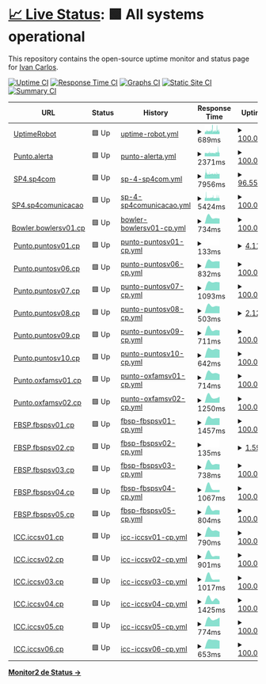 # [📈 Live Status](https://monitor2.ivancarlos.com.br): <!--live status--> **🟩 All systems operational**

This repository contains the open-source uptime monitor and status page for [Ivan Carlos](https://ivancarlos.me).

[![Uptime CI](https://github.com/ivancarlos-me/Uptime-by-GitHub/workflows/Uptime%20CI/badge.svg)](https://github.com/ivancarlos-me/Uptime-by-GitHub/actions?query=workflow%3A%22Uptime+CI%22)
[![Response Time CI](https://github.com/ivancarlos-me/Uptime-by-GitHub/workflows/Response%20Time%20CI/badge.svg)](https://github.com/ivancarlos-me/Uptime-by-GitHub/actions?query=workflow%3A%22Response+Time+CI%22)
[![Graphs CI](https://github.com/ivancarlos-me/Uptime-by-GitHub/workflows/Graphs%20CI/badge.svg)](https://github.com/ivancarlos-me/Uptime-by-GitHub/actions?query=workflow%3A%22Graphs+CI%22)
[![Static Site CI](https://github.com/ivancarlos-me/Uptime-by-GitHub/workflows/Static%20Site%20CI/badge.svg)](https://github.com/ivancarlos-me/Uptime-by-GitHub/actions?query=workflow%3A%22Static+Site+CI%22)
[![Summary CI](https://github.com/ivancarlos-me/Uptime-by-GitHub/workflows/Summary%20CI/badge.svg)](https://github.com/ivancarlos-me/Uptime-by-GitHub/actions?query=workflow%3A%22Summary+CI%22)

<!--start: status pages-->
<!-- This summary is generated by Upptime (https://github.com/upptime/upptime) -->
<!-- Do not edit this manually, your changes will be overwritten -->
<!-- prettier-ignore -->
| URL | Status | History | Response Time | Uptime |
| --- | ------ | ------- | ------------- | ------ |
| <img alt="" src="https://icons.duckduckgo.com/ip3/uptimerobot.com.ico" height="13"> [UptimeRobot](https://uptimerobot.com) | 🟩 Up | [uptime-robot.yml](https://github.com/ivancarlos-me/Uptime-by-GitHub/commits/HEAD/history/uptime-robot.yml) | <details><summary><img alt="Response time graph" src="./graphs/uptime-robot/response-time-week.png" height="20"> 689ms</summary><br><a href="https://monitor2.ivancarlos.com.br/history/uptime-robot"><img alt="Response time 689" src="https://img.shields.io/endpoint?url=https%3A%2F%2Fraw.githubusercontent.com%2Fivancarlos-me%2FUptime-by-GitHub%2FHEAD%2Fapi%2Fuptime-robot%2Fresponse-time.json"></a><br><a href="https://monitor2.ivancarlos.com.br/history/uptime-robot"><img alt="24-hour response time 724" src="https://img.shields.io/endpoint?url=https%3A%2F%2Fraw.githubusercontent.com%2Fivancarlos-me%2FUptime-by-GitHub%2FHEAD%2Fapi%2Fuptime-robot%2Fresponse-time-day.json"></a><br><a href="https://monitor2.ivancarlos.com.br/history/uptime-robot"><img alt="7-day response time 689" src="https://img.shields.io/endpoint?url=https%3A%2F%2Fraw.githubusercontent.com%2Fivancarlos-me%2FUptime-by-GitHub%2FHEAD%2Fapi%2Fuptime-robot%2Fresponse-time-week.json"></a><br><a href="https://monitor2.ivancarlos.com.br/history/uptime-robot"><img alt="30-day response time 689" src="https://img.shields.io/endpoint?url=https%3A%2F%2Fraw.githubusercontent.com%2Fivancarlos-me%2FUptime-by-GitHub%2FHEAD%2Fapi%2Fuptime-robot%2Fresponse-time-month.json"></a><br><a href="https://monitor2.ivancarlos.com.br/history/uptime-robot"><img alt="1-year response time 689" src="https://img.shields.io/endpoint?url=https%3A%2F%2Fraw.githubusercontent.com%2Fivancarlos-me%2FUptime-by-GitHub%2FHEAD%2Fapi%2Fuptime-robot%2Fresponse-time-year.json"></a></details> | <details><summary><a href="https://monitor2.ivancarlos.com.br/history/uptime-robot">100.00%</a></summary><a href="https://monitor2.ivancarlos.com.br/history/uptime-robot"><img alt="All-time uptime 100.00%" src="https://img.shields.io/endpoint?url=https%3A%2F%2Fraw.githubusercontent.com%2Fivancarlos-me%2FUptime-by-GitHub%2FHEAD%2Fapi%2Fuptime-robot%2Fuptime.json"></a><br><a href="https://monitor2.ivancarlos.com.br/history/uptime-robot"><img alt="24-hour uptime 100.00%" src="https://img.shields.io/endpoint?url=https%3A%2F%2Fraw.githubusercontent.com%2Fivancarlos-me%2FUptime-by-GitHub%2FHEAD%2Fapi%2Fuptime-robot%2Fuptime-day.json"></a><br><a href="https://monitor2.ivancarlos.com.br/history/uptime-robot"><img alt="7-day uptime 100.00%" src="https://img.shields.io/endpoint?url=https%3A%2F%2Fraw.githubusercontent.com%2Fivancarlos-me%2FUptime-by-GitHub%2FHEAD%2Fapi%2Fuptime-robot%2Fuptime-week.json"></a><br><a href="https://monitor2.ivancarlos.com.br/history/uptime-robot"><img alt="30-day uptime 100.00%" src="https://img.shields.io/endpoint?url=https%3A%2F%2Fraw.githubusercontent.com%2Fivancarlos-me%2FUptime-by-GitHub%2FHEAD%2Fapi%2Fuptime-robot%2Fuptime-month.json"></a><br><a href="https://monitor2.ivancarlos.com.br/history/uptime-robot"><img alt="1-year uptime 100.00%" src="https://img.shields.io/endpoint?url=https%3A%2F%2Fraw.githubusercontent.com%2Fivancarlos-me%2FUptime-by-GitHub%2FHEAD%2Fapi%2Fuptime-robot%2Fuptime-year.json"></a></details>
| <img alt="" src="https://icons.duckduckgo.com/ip3/alerta.org.br.ico" height="13"> [Punto.alerta](https://alerta.org.br) | 🟩 Up | [punto-alerta.yml](https://github.com/ivancarlos-me/Uptime-by-GitHub/commits/HEAD/history/punto-alerta.yml) | <details><summary><img alt="Response time graph" src="./graphs/punto-alerta/response-time-week.png" height="20"> 2371ms</summary><br><a href="https://monitor2.ivancarlos.com.br/history/punto-alerta"><img alt="Response time 2371" src="https://img.shields.io/endpoint?url=https%3A%2F%2Fraw.githubusercontent.com%2Fivancarlos-me%2FUptime-by-GitHub%2FHEAD%2Fapi%2Fpunto-alerta%2Fresponse-time.json"></a><br><a href="https://monitor2.ivancarlos.com.br/history/punto-alerta"><img alt="24-hour response time 2603" src="https://img.shields.io/endpoint?url=https%3A%2F%2Fraw.githubusercontent.com%2Fivancarlos-me%2FUptime-by-GitHub%2FHEAD%2Fapi%2Fpunto-alerta%2Fresponse-time-day.json"></a><br><a href="https://monitor2.ivancarlos.com.br/history/punto-alerta"><img alt="7-day response time 2371" src="https://img.shields.io/endpoint?url=https%3A%2F%2Fraw.githubusercontent.com%2Fivancarlos-me%2FUptime-by-GitHub%2FHEAD%2Fapi%2Fpunto-alerta%2Fresponse-time-week.json"></a><br><a href="https://monitor2.ivancarlos.com.br/history/punto-alerta"><img alt="30-day response time 2371" src="https://img.shields.io/endpoint?url=https%3A%2F%2Fraw.githubusercontent.com%2Fivancarlos-me%2FUptime-by-GitHub%2FHEAD%2Fapi%2Fpunto-alerta%2Fresponse-time-month.json"></a><br><a href="https://monitor2.ivancarlos.com.br/history/punto-alerta"><img alt="1-year response time 2371" src="https://img.shields.io/endpoint?url=https%3A%2F%2Fraw.githubusercontent.com%2Fivancarlos-me%2FUptime-by-GitHub%2FHEAD%2Fapi%2Fpunto-alerta%2Fresponse-time-year.json"></a></details> | <details><summary><a href="https://monitor2.ivancarlos.com.br/history/punto-alerta">100.00%</a></summary><a href="https://monitor2.ivancarlos.com.br/history/punto-alerta"><img alt="All-time uptime 100.00%" src="https://img.shields.io/endpoint?url=https%3A%2F%2Fraw.githubusercontent.com%2Fivancarlos-me%2FUptime-by-GitHub%2FHEAD%2Fapi%2Fpunto-alerta%2Fuptime.json"></a><br><a href="https://monitor2.ivancarlos.com.br/history/punto-alerta"><img alt="24-hour uptime 100.00%" src="https://img.shields.io/endpoint?url=https%3A%2F%2Fraw.githubusercontent.com%2Fivancarlos-me%2FUptime-by-GitHub%2FHEAD%2Fapi%2Fpunto-alerta%2Fuptime-day.json"></a><br><a href="https://monitor2.ivancarlos.com.br/history/punto-alerta"><img alt="7-day uptime 100.00%" src="https://img.shields.io/endpoint?url=https%3A%2F%2Fraw.githubusercontent.com%2Fivancarlos-me%2FUptime-by-GitHub%2FHEAD%2Fapi%2Fpunto-alerta%2Fuptime-week.json"></a><br><a href="https://monitor2.ivancarlos.com.br/history/punto-alerta"><img alt="30-day uptime 100.00%" src="https://img.shields.io/endpoint?url=https%3A%2F%2Fraw.githubusercontent.com%2Fivancarlos-me%2FUptime-by-GitHub%2FHEAD%2Fapi%2Fpunto-alerta%2Fuptime-month.json"></a><br><a href="https://monitor2.ivancarlos.com.br/history/punto-alerta"><img alt="1-year uptime 100.00%" src="https://img.shields.io/endpoint?url=https%3A%2F%2Fraw.githubusercontent.com%2Fivancarlos-me%2FUptime-by-GitHub%2FHEAD%2Fapi%2Fpunto-alerta%2Fuptime-year.json"></a></details>
| <img alt="" src="https://icons.duckduckgo.com/ip3/sp4com.com.br.ico" height="13"> [SP4.sp4com](https://sp4com.com.br) | 🟩 Up | [sp-4-sp4com.yml](https://github.com/ivancarlos-me/Uptime-by-GitHub/commits/HEAD/history/sp-4-sp4com.yml) | <details><summary><img alt="Response time graph" src="./graphs/sp-4-sp4com/response-time-week.png" height="20"> 7956ms</summary><br><a href="https://monitor2.ivancarlos.com.br/history/sp-4-sp4com"><img alt="Response time 7956" src="https://img.shields.io/endpoint?url=https%3A%2F%2Fraw.githubusercontent.com%2Fivancarlos-me%2FUptime-by-GitHub%2FHEAD%2Fapi%2Fsp-4-sp4com%2Fresponse-time.json"></a><br><a href="https://monitor2.ivancarlos.com.br/history/sp-4-sp4com"><img alt="24-hour response time 7924" src="https://img.shields.io/endpoint?url=https%3A%2F%2Fraw.githubusercontent.com%2Fivancarlos-me%2FUptime-by-GitHub%2FHEAD%2Fapi%2Fsp-4-sp4com%2Fresponse-time-day.json"></a><br><a href="https://monitor2.ivancarlos.com.br/history/sp-4-sp4com"><img alt="7-day response time 7956" src="https://img.shields.io/endpoint?url=https%3A%2F%2Fraw.githubusercontent.com%2Fivancarlos-me%2FUptime-by-GitHub%2FHEAD%2Fapi%2Fsp-4-sp4com%2Fresponse-time-week.json"></a><br><a href="https://monitor2.ivancarlos.com.br/history/sp-4-sp4com"><img alt="30-day response time 7956" src="https://img.shields.io/endpoint?url=https%3A%2F%2Fraw.githubusercontent.com%2Fivancarlos-me%2FUptime-by-GitHub%2FHEAD%2Fapi%2Fsp-4-sp4com%2Fresponse-time-month.json"></a><br><a href="https://monitor2.ivancarlos.com.br/history/sp-4-sp4com"><img alt="1-year response time 7956" src="https://img.shields.io/endpoint?url=https%3A%2F%2Fraw.githubusercontent.com%2Fivancarlos-me%2FUptime-by-GitHub%2FHEAD%2Fapi%2Fsp-4-sp4com%2Fresponse-time-year.json"></a></details> | <details><summary><a href="https://monitor2.ivancarlos.com.br/history/sp-4-sp4com">96.55%</a></summary><a href="https://monitor2.ivancarlos.com.br/history/sp-4-sp4com"><img alt="All-time uptime 96.55%" src="https://img.shields.io/endpoint?url=https%3A%2F%2Fraw.githubusercontent.com%2Fivancarlos-me%2FUptime-by-GitHub%2FHEAD%2Fapi%2Fsp-4-sp4com%2Fuptime.json"></a><br><a href="https://monitor2.ivancarlos.com.br/history/sp-4-sp4com"><img alt="24-hour uptime 97.71%" src="https://img.shields.io/endpoint?url=https%3A%2F%2Fraw.githubusercontent.com%2Fivancarlos-me%2FUptime-by-GitHub%2FHEAD%2Fapi%2Fsp-4-sp4com%2Fuptime-day.json"></a><br><a href="https://monitor2.ivancarlos.com.br/history/sp-4-sp4com"><img alt="7-day uptime 96.55%" src="https://img.shields.io/endpoint?url=https%3A%2F%2Fraw.githubusercontent.com%2Fivancarlos-me%2FUptime-by-GitHub%2FHEAD%2Fapi%2Fsp-4-sp4com%2Fuptime-week.json"></a><br><a href="https://monitor2.ivancarlos.com.br/history/sp-4-sp4com"><img alt="30-day uptime 96.55%" src="https://img.shields.io/endpoint?url=https%3A%2F%2Fraw.githubusercontent.com%2Fivancarlos-me%2FUptime-by-GitHub%2FHEAD%2Fapi%2Fsp-4-sp4com%2Fuptime-month.json"></a><br><a href="https://monitor2.ivancarlos.com.br/history/sp-4-sp4com"><img alt="1-year uptime 96.55%" src="https://img.shields.io/endpoint?url=https%3A%2F%2Fraw.githubusercontent.com%2Fivancarlos-me%2FUptime-by-GitHub%2FHEAD%2Fapi%2Fsp-4-sp4com%2Fuptime-year.json"></a></details>
| <img alt="" src="https://icons.duckduckgo.com/ip3/sp4comunicacao.com.br.ico" height="13"> [SP4.sp4comunicacao](https://sp4comunicacao.com.br/en) | 🟩 Up | [sp-4-sp4comunicacao.yml](https://github.com/ivancarlos-me/Uptime-by-GitHub/commits/HEAD/history/sp-4-sp4comunicacao.yml) | <details><summary><img alt="Response time graph" src="./graphs/sp-4-sp4comunicacao/response-time-week.png" height="20"> 5424ms</summary><br><a href="https://monitor2.ivancarlos.com.br/history/sp-4-sp4comunicacao"><img alt="Response time 5424" src="https://img.shields.io/endpoint?url=https%3A%2F%2Fraw.githubusercontent.com%2Fivancarlos-me%2FUptime-by-GitHub%2FHEAD%2Fapi%2Fsp-4-sp4comunicacao%2Fresponse-time.json"></a><br><a href="https://monitor2.ivancarlos.com.br/history/sp-4-sp4comunicacao"><img alt="24-hour response time 5276" src="https://img.shields.io/endpoint?url=https%3A%2F%2Fraw.githubusercontent.com%2Fivancarlos-me%2FUptime-by-GitHub%2FHEAD%2Fapi%2Fsp-4-sp4comunicacao%2Fresponse-time-day.json"></a><br><a href="https://monitor2.ivancarlos.com.br/history/sp-4-sp4comunicacao"><img alt="7-day response time 5424" src="https://img.shields.io/endpoint?url=https%3A%2F%2Fraw.githubusercontent.com%2Fivancarlos-me%2FUptime-by-GitHub%2FHEAD%2Fapi%2Fsp-4-sp4comunicacao%2Fresponse-time-week.json"></a><br><a href="https://monitor2.ivancarlos.com.br/history/sp-4-sp4comunicacao"><img alt="30-day response time 5424" src="https://img.shields.io/endpoint?url=https%3A%2F%2Fraw.githubusercontent.com%2Fivancarlos-me%2FUptime-by-GitHub%2FHEAD%2Fapi%2Fsp-4-sp4comunicacao%2Fresponse-time-month.json"></a><br><a href="https://monitor2.ivancarlos.com.br/history/sp-4-sp4comunicacao"><img alt="1-year response time 5424" src="https://img.shields.io/endpoint?url=https%3A%2F%2Fraw.githubusercontent.com%2Fivancarlos-me%2FUptime-by-GitHub%2FHEAD%2Fapi%2Fsp-4-sp4comunicacao%2Fresponse-time-year.json"></a></details> | <details><summary><a href="https://monitor2.ivancarlos.com.br/history/sp-4-sp4comunicacao">100.00%</a></summary><a href="https://monitor2.ivancarlos.com.br/history/sp-4-sp4comunicacao"><img alt="All-time uptime 100.00%" src="https://img.shields.io/endpoint?url=https%3A%2F%2Fraw.githubusercontent.com%2Fivancarlos-me%2FUptime-by-GitHub%2FHEAD%2Fapi%2Fsp-4-sp4comunicacao%2Fuptime.json"></a><br><a href="https://monitor2.ivancarlos.com.br/history/sp-4-sp4comunicacao"><img alt="24-hour uptime 100.00%" src="https://img.shields.io/endpoint?url=https%3A%2F%2Fraw.githubusercontent.com%2Fivancarlos-me%2FUptime-by-GitHub%2FHEAD%2Fapi%2Fsp-4-sp4comunicacao%2Fuptime-day.json"></a><br><a href="https://monitor2.ivancarlos.com.br/history/sp-4-sp4comunicacao"><img alt="7-day uptime 100.00%" src="https://img.shields.io/endpoint?url=https%3A%2F%2Fraw.githubusercontent.com%2Fivancarlos-me%2FUptime-by-GitHub%2FHEAD%2Fapi%2Fsp-4-sp4comunicacao%2Fuptime-week.json"></a><br><a href="https://monitor2.ivancarlos.com.br/history/sp-4-sp4comunicacao"><img alt="30-day uptime 100.00%" src="https://img.shields.io/endpoint?url=https%3A%2F%2Fraw.githubusercontent.com%2Fivancarlos-me%2FUptime-by-GitHub%2FHEAD%2Fapi%2Fsp-4-sp4comunicacao%2Fuptime-month.json"></a><br><a href="https://monitor2.ivancarlos.com.br/history/sp-4-sp4comunicacao"><img alt="1-year uptime 100.00%" src="https://img.shields.io/endpoint?url=https%3A%2F%2Fraw.githubusercontent.com%2Fivancarlos-me%2FUptime-by-GitHub%2FHEAD%2Fapi%2Fsp-4-sp4comunicacao%2Fuptime-year.json"></a></details>
| <img alt="" src="https://icons.duckduckgo.com/ip3/null.ico" height="13"> [Bowler.bowlersv01.cp](bowlersv01.bowler.com.br) | 🟩 Up | [bowler-bowlersv01-cp.yml](https://github.com/ivancarlos-me/Uptime-by-GitHub/commits/HEAD/history/bowler-bowlersv01-cp.yml) | <details><summary><img alt="Response time graph" src="./graphs/bowler-bowlersv01-cp/response-time-week.png" height="20"> 734ms</summary><br><a href="https://monitor2.ivancarlos.com.br/history/bowler-bowlersv01-cp"><img alt="Response time 734" src="https://img.shields.io/endpoint?url=https%3A%2F%2Fraw.githubusercontent.com%2Fivancarlos-me%2FUptime-by-GitHub%2FHEAD%2Fapi%2Fbowler-bowlersv01-cp%2Fresponse-time.json"></a><br><a href="https://monitor2.ivancarlos.com.br/history/bowler-bowlersv01-cp"><img alt="24-hour response time 734" src="https://img.shields.io/endpoint?url=https%3A%2F%2Fraw.githubusercontent.com%2Fivancarlos-me%2FUptime-by-GitHub%2FHEAD%2Fapi%2Fbowler-bowlersv01-cp%2Fresponse-time-day.json"></a><br><a href="https://monitor2.ivancarlos.com.br/history/bowler-bowlersv01-cp"><img alt="7-day response time 734" src="https://img.shields.io/endpoint?url=https%3A%2F%2Fraw.githubusercontent.com%2Fivancarlos-me%2FUptime-by-GitHub%2FHEAD%2Fapi%2Fbowler-bowlersv01-cp%2Fresponse-time-week.json"></a><br><a href="https://monitor2.ivancarlos.com.br/history/bowler-bowlersv01-cp"><img alt="30-day response time 734" src="https://img.shields.io/endpoint?url=https%3A%2F%2Fraw.githubusercontent.com%2Fivancarlos-me%2FUptime-by-GitHub%2FHEAD%2Fapi%2Fbowler-bowlersv01-cp%2Fresponse-time-month.json"></a><br><a href="https://monitor2.ivancarlos.com.br/history/bowler-bowlersv01-cp"><img alt="1-year response time 734" src="https://img.shields.io/endpoint?url=https%3A%2F%2Fraw.githubusercontent.com%2Fivancarlos-me%2FUptime-by-GitHub%2FHEAD%2Fapi%2Fbowler-bowlersv01-cp%2Fresponse-time-year.json"></a></details> | <details><summary><a href="https://monitor2.ivancarlos.com.br/history/bowler-bowlersv01-cp">100.00%</a></summary><a href="https://monitor2.ivancarlos.com.br/history/bowler-bowlersv01-cp"><img alt="All-time uptime 100.00%" src="https://img.shields.io/endpoint?url=https%3A%2F%2Fraw.githubusercontent.com%2Fivancarlos-me%2FUptime-by-GitHub%2FHEAD%2Fapi%2Fbowler-bowlersv01-cp%2Fuptime.json"></a><br><a href="https://monitor2.ivancarlos.com.br/history/bowler-bowlersv01-cp"><img alt="24-hour uptime 100.00%" src="https://img.shields.io/endpoint?url=https%3A%2F%2Fraw.githubusercontent.com%2Fivancarlos-me%2FUptime-by-GitHub%2FHEAD%2Fapi%2Fbowler-bowlersv01-cp%2Fuptime-day.json"></a><br><a href="https://monitor2.ivancarlos.com.br/history/bowler-bowlersv01-cp"><img alt="7-day uptime 100.00%" src="https://img.shields.io/endpoint?url=https%3A%2F%2Fraw.githubusercontent.com%2Fivancarlos-me%2FUptime-by-GitHub%2FHEAD%2Fapi%2Fbowler-bowlersv01-cp%2Fuptime-week.json"></a><br><a href="https://monitor2.ivancarlos.com.br/history/bowler-bowlersv01-cp"><img alt="30-day uptime 100.00%" src="https://img.shields.io/endpoint?url=https%3A%2F%2Fraw.githubusercontent.com%2Fivancarlos-me%2FUptime-by-GitHub%2FHEAD%2Fapi%2Fbowler-bowlersv01-cp%2Fuptime-month.json"></a><br><a href="https://monitor2.ivancarlos.com.br/history/bowler-bowlersv01-cp"><img alt="1-year uptime 100.00%" src="https://img.shields.io/endpoint?url=https%3A%2F%2Fraw.githubusercontent.com%2Fivancarlos-me%2FUptime-by-GitHub%2FHEAD%2Fapi%2Fbowler-bowlersv01-cp%2Fuptime-year.json"></a></details>
| <img alt="" src="https://icons.duckduckgo.com/ip3/null.ico" height="13"> [Punto.puntosv01.cp](puntosv01.puntocomunicacao.com.br) | 🟩 Up | [punto-puntosv01-cp.yml](https://github.com/ivancarlos-me/Uptime-by-GitHub/commits/HEAD/history/punto-puntosv01-cp.yml) | <details><summary><img alt="Response time graph" src="./graphs/punto-puntosv01-cp/response-time-week.png" height="20"> 133ms</summary><br><a href="https://monitor2.ivancarlos.com.br/history/punto-puntosv01-cp"><img alt="Response time 133" src="https://img.shields.io/endpoint?url=https%3A%2F%2Fraw.githubusercontent.com%2Fivancarlos-me%2FUptime-by-GitHub%2FHEAD%2Fapi%2Fpunto-puntosv01-cp%2Fresponse-time.json"></a><br><a href="https://monitor2.ivancarlos.com.br/history/punto-puntosv01-cp"><img alt="24-hour response time 133" src="https://img.shields.io/endpoint?url=https%3A%2F%2Fraw.githubusercontent.com%2Fivancarlos-me%2FUptime-by-GitHub%2FHEAD%2Fapi%2Fpunto-puntosv01-cp%2Fresponse-time-day.json"></a><br><a href="https://monitor2.ivancarlos.com.br/history/punto-puntosv01-cp"><img alt="7-day response time 133" src="https://img.shields.io/endpoint?url=https%3A%2F%2Fraw.githubusercontent.com%2Fivancarlos-me%2FUptime-by-GitHub%2FHEAD%2Fapi%2Fpunto-puntosv01-cp%2Fresponse-time-week.json"></a><br><a href="https://monitor2.ivancarlos.com.br/history/punto-puntosv01-cp"><img alt="30-day response time 133" src="https://img.shields.io/endpoint?url=https%3A%2F%2Fraw.githubusercontent.com%2Fivancarlos-me%2FUptime-by-GitHub%2FHEAD%2Fapi%2Fpunto-puntosv01-cp%2Fresponse-time-month.json"></a><br><a href="https://monitor2.ivancarlos.com.br/history/punto-puntosv01-cp"><img alt="1-year response time 133" src="https://img.shields.io/endpoint?url=https%3A%2F%2Fraw.githubusercontent.com%2Fivancarlos-me%2FUptime-by-GitHub%2FHEAD%2Fapi%2Fpunto-puntosv01-cp%2Fresponse-time-year.json"></a></details> | <details><summary><a href="https://monitor2.ivancarlos.com.br/history/punto-puntosv01-cp">4.11%</a></summary><a href="https://monitor2.ivancarlos.com.br/history/punto-puntosv01-cp"><img alt="All-time uptime 4.11%" src="https://img.shields.io/endpoint?url=https%3A%2F%2Fraw.githubusercontent.com%2Fivancarlos-me%2FUptime-by-GitHub%2FHEAD%2Fapi%2Fpunto-puntosv01-cp%2Fuptime.json"></a><br><a href="https://monitor2.ivancarlos.com.br/history/punto-puntosv01-cp"><img alt="24-hour uptime 4.11%" src="https://img.shields.io/endpoint?url=https%3A%2F%2Fraw.githubusercontent.com%2Fivancarlos-me%2FUptime-by-GitHub%2FHEAD%2Fapi%2Fpunto-puntosv01-cp%2Fuptime-day.json"></a><br><a href="https://monitor2.ivancarlos.com.br/history/punto-puntosv01-cp"><img alt="7-day uptime 4.11%" src="https://img.shields.io/endpoint?url=https%3A%2F%2Fraw.githubusercontent.com%2Fivancarlos-me%2FUptime-by-GitHub%2FHEAD%2Fapi%2Fpunto-puntosv01-cp%2Fuptime-week.json"></a><br><a href="https://monitor2.ivancarlos.com.br/history/punto-puntosv01-cp"><img alt="30-day uptime 4.11%" src="https://img.shields.io/endpoint?url=https%3A%2F%2Fraw.githubusercontent.com%2Fivancarlos-me%2FUptime-by-GitHub%2FHEAD%2Fapi%2Fpunto-puntosv01-cp%2Fuptime-month.json"></a><br><a href="https://monitor2.ivancarlos.com.br/history/punto-puntosv01-cp"><img alt="1-year uptime 4.11%" src="https://img.shields.io/endpoint?url=https%3A%2F%2Fraw.githubusercontent.com%2Fivancarlos-me%2FUptime-by-GitHub%2FHEAD%2Fapi%2Fpunto-puntosv01-cp%2Fuptime-year.json"></a></details>
| <img alt="" src="https://icons.duckduckgo.com/ip3/null.ico" height="13"> [Punto.puntosv06.cp](puntosv06.puntocomunicacao.com.br) | 🟩 Up | [punto-puntosv06-cp.yml](https://github.com/ivancarlos-me/Uptime-by-GitHub/commits/HEAD/history/punto-puntosv06-cp.yml) | <details><summary><img alt="Response time graph" src="./graphs/punto-puntosv06-cp/response-time-week.png" height="20"> 832ms</summary><br><a href="https://monitor2.ivancarlos.com.br/history/punto-puntosv06-cp"><img alt="Response time 832" src="https://img.shields.io/endpoint?url=https%3A%2F%2Fraw.githubusercontent.com%2Fivancarlos-me%2FUptime-by-GitHub%2FHEAD%2Fapi%2Fpunto-puntosv06-cp%2Fresponse-time.json"></a><br><a href="https://monitor2.ivancarlos.com.br/history/punto-puntosv06-cp"><img alt="24-hour response time 832" src="https://img.shields.io/endpoint?url=https%3A%2F%2Fraw.githubusercontent.com%2Fivancarlos-me%2FUptime-by-GitHub%2FHEAD%2Fapi%2Fpunto-puntosv06-cp%2Fresponse-time-day.json"></a><br><a href="https://monitor2.ivancarlos.com.br/history/punto-puntosv06-cp"><img alt="7-day response time 832" src="https://img.shields.io/endpoint?url=https%3A%2F%2Fraw.githubusercontent.com%2Fivancarlos-me%2FUptime-by-GitHub%2FHEAD%2Fapi%2Fpunto-puntosv06-cp%2Fresponse-time-week.json"></a><br><a href="https://monitor2.ivancarlos.com.br/history/punto-puntosv06-cp"><img alt="30-day response time 832" src="https://img.shields.io/endpoint?url=https%3A%2F%2Fraw.githubusercontent.com%2Fivancarlos-me%2FUptime-by-GitHub%2FHEAD%2Fapi%2Fpunto-puntosv06-cp%2Fresponse-time-month.json"></a><br><a href="https://monitor2.ivancarlos.com.br/history/punto-puntosv06-cp"><img alt="1-year response time 832" src="https://img.shields.io/endpoint?url=https%3A%2F%2Fraw.githubusercontent.com%2Fivancarlos-me%2FUptime-by-GitHub%2FHEAD%2Fapi%2Fpunto-puntosv06-cp%2Fresponse-time-year.json"></a></details> | <details><summary><a href="https://monitor2.ivancarlos.com.br/history/punto-puntosv06-cp">100.00%</a></summary><a href="https://monitor2.ivancarlos.com.br/history/punto-puntosv06-cp"><img alt="All-time uptime 100.00%" src="https://img.shields.io/endpoint?url=https%3A%2F%2Fraw.githubusercontent.com%2Fivancarlos-me%2FUptime-by-GitHub%2FHEAD%2Fapi%2Fpunto-puntosv06-cp%2Fuptime.json"></a><br><a href="https://monitor2.ivancarlos.com.br/history/punto-puntosv06-cp"><img alt="24-hour uptime 100.00%" src="https://img.shields.io/endpoint?url=https%3A%2F%2Fraw.githubusercontent.com%2Fivancarlos-me%2FUptime-by-GitHub%2FHEAD%2Fapi%2Fpunto-puntosv06-cp%2Fuptime-day.json"></a><br><a href="https://monitor2.ivancarlos.com.br/history/punto-puntosv06-cp"><img alt="7-day uptime 100.00%" src="https://img.shields.io/endpoint?url=https%3A%2F%2Fraw.githubusercontent.com%2Fivancarlos-me%2FUptime-by-GitHub%2FHEAD%2Fapi%2Fpunto-puntosv06-cp%2Fuptime-week.json"></a><br><a href="https://monitor2.ivancarlos.com.br/history/punto-puntosv06-cp"><img alt="30-day uptime 100.00%" src="https://img.shields.io/endpoint?url=https%3A%2F%2Fraw.githubusercontent.com%2Fivancarlos-me%2FUptime-by-GitHub%2FHEAD%2Fapi%2Fpunto-puntosv06-cp%2Fuptime-month.json"></a><br><a href="https://monitor2.ivancarlos.com.br/history/punto-puntosv06-cp"><img alt="1-year uptime 100.00%" src="https://img.shields.io/endpoint?url=https%3A%2F%2Fraw.githubusercontent.com%2Fivancarlos-me%2FUptime-by-GitHub%2FHEAD%2Fapi%2Fpunto-puntosv06-cp%2Fuptime-year.json"></a></details>
| <img alt="" src="https://icons.duckduckgo.com/ip3/null.ico" height="13"> [Punto.puntosv07.cp](puntosv07.puntocomunicacao.com.br) | 🟩 Up | [punto-puntosv07-cp.yml](https://github.com/ivancarlos-me/Uptime-by-GitHub/commits/HEAD/history/punto-puntosv07-cp.yml) | <details><summary><img alt="Response time graph" src="./graphs/punto-puntosv07-cp/response-time-week.png" height="20"> 1093ms</summary><br><a href="https://monitor2.ivancarlos.com.br/history/punto-puntosv07-cp"><img alt="Response time 1093" src="https://img.shields.io/endpoint?url=https%3A%2F%2Fraw.githubusercontent.com%2Fivancarlos-me%2FUptime-by-GitHub%2FHEAD%2Fapi%2Fpunto-puntosv07-cp%2Fresponse-time.json"></a><br><a href="https://monitor2.ivancarlos.com.br/history/punto-puntosv07-cp"><img alt="24-hour response time 1093" src="https://img.shields.io/endpoint?url=https%3A%2F%2Fraw.githubusercontent.com%2Fivancarlos-me%2FUptime-by-GitHub%2FHEAD%2Fapi%2Fpunto-puntosv07-cp%2Fresponse-time-day.json"></a><br><a href="https://monitor2.ivancarlos.com.br/history/punto-puntosv07-cp"><img alt="7-day response time 1093" src="https://img.shields.io/endpoint?url=https%3A%2F%2Fraw.githubusercontent.com%2Fivancarlos-me%2FUptime-by-GitHub%2FHEAD%2Fapi%2Fpunto-puntosv07-cp%2Fresponse-time-week.json"></a><br><a href="https://monitor2.ivancarlos.com.br/history/punto-puntosv07-cp"><img alt="30-day response time 1093" src="https://img.shields.io/endpoint?url=https%3A%2F%2Fraw.githubusercontent.com%2Fivancarlos-me%2FUptime-by-GitHub%2FHEAD%2Fapi%2Fpunto-puntosv07-cp%2Fresponse-time-month.json"></a><br><a href="https://monitor2.ivancarlos.com.br/history/punto-puntosv07-cp"><img alt="1-year response time 1093" src="https://img.shields.io/endpoint?url=https%3A%2F%2Fraw.githubusercontent.com%2Fivancarlos-me%2FUptime-by-GitHub%2FHEAD%2Fapi%2Fpunto-puntosv07-cp%2Fresponse-time-year.json"></a></details> | <details><summary><a href="https://monitor2.ivancarlos.com.br/history/punto-puntosv07-cp">100.00%</a></summary><a href="https://monitor2.ivancarlos.com.br/history/punto-puntosv07-cp"><img alt="All-time uptime 100.00%" src="https://img.shields.io/endpoint?url=https%3A%2F%2Fraw.githubusercontent.com%2Fivancarlos-me%2FUptime-by-GitHub%2FHEAD%2Fapi%2Fpunto-puntosv07-cp%2Fuptime.json"></a><br><a href="https://monitor2.ivancarlos.com.br/history/punto-puntosv07-cp"><img alt="24-hour uptime 100.00%" src="https://img.shields.io/endpoint?url=https%3A%2F%2Fraw.githubusercontent.com%2Fivancarlos-me%2FUptime-by-GitHub%2FHEAD%2Fapi%2Fpunto-puntosv07-cp%2Fuptime-day.json"></a><br><a href="https://monitor2.ivancarlos.com.br/history/punto-puntosv07-cp"><img alt="7-day uptime 100.00%" src="https://img.shields.io/endpoint?url=https%3A%2F%2Fraw.githubusercontent.com%2Fivancarlos-me%2FUptime-by-GitHub%2FHEAD%2Fapi%2Fpunto-puntosv07-cp%2Fuptime-week.json"></a><br><a href="https://monitor2.ivancarlos.com.br/history/punto-puntosv07-cp"><img alt="30-day uptime 100.00%" src="https://img.shields.io/endpoint?url=https%3A%2F%2Fraw.githubusercontent.com%2Fivancarlos-me%2FUptime-by-GitHub%2FHEAD%2Fapi%2Fpunto-puntosv07-cp%2Fuptime-month.json"></a><br><a href="https://monitor2.ivancarlos.com.br/history/punto-puntosv07-cp"><img alt="1-year uptime 100.00%" src="https://img.shields.io/endpoint?url=https%3A%2F%2Fraw.githubusercontent.com%2Fivancarlos-me%2FUptime-by-GitHub%2FHEAD%2Fapi%2Fpunto-puntosv07-cp%2Fuptime-year.json"></a></details>
| <img alt="" src="https://icons.duckduckgo.com/ip3/null.ico" height="13"> [Punto.puntosv08.cp](puntosv08.puntocomunicacao.com.br) | 🟩 Up | [punto-puntosv08-cp.yml](https://github.com/ivancarlos-me/Uptime-by-GitHub/commits/HEAD/history/punto-puntosv08-cp.yml) | <details><summary><img alt="Response time graph" src="./graphs/punto-puntosv08-cp/response-time-week.png" height="20"> 503ms</summary><br><a href="https://monitor2.ivancarlos.com.br/history/punto-puntosv08-cp"><img alt="Response time 503" src="https://img.shields.io/endpoint?url=https%3A%2F%2Fraw.githubusercontent.com%2Fivancarlos-me%2FUptime-by-GitHub%2FHEAD%2Fapi%2Fpunto-puntosv08-cp%2Fresponse-time.json"></a><br><a href="https://monitor2.ivancarlos.com.br/history/punto-puntosv08-cp"><img alt="24-hour response time 503" src="https://img.shields.io/endpoint?url=https%3A%2F%2Fraw.githubusercontent.com%2Fivancarlos-me%2FUptime-by-GitHub%2FHEAD%2Fapi%2Fpunto-puntosv08-cp%2Fresponse-time-day.json"></a><br><a href="https://monitor2.ivancarlos.com.br/history/punto-puntosv08-cp"><img alt="7-day response time 503" src="https://img.shields.io/endpoint?url=https%3A%2F%2Fraw.githubusercontent.com%2Fivancarlos-me%2FUptime-by-GitHub%2FHEAD%2Fapi%2Fpunto-puntosv08-cp%2Fresponse-time-week.json"></a><br><a href="https://monitor2.ivancarlos.com.br/history/punto-puntosv08-cp"><img alt="30-day response time 503" src="https://img.shields.io/endpoint?url=https%3A%2F%2Fraw.githubusercontent.com%2Fivancarlos-me%2FUptime-by-GitHub%2FHEAD%2Fapi%2Fpunto-puntosv08-cp%2Fresponse-time-month.json"></a><br><a href="https://monitor2.ivancarlos.com.br/history/punto-puntosv08-cp"><img alt="1-year response time 503" src="https://img.shields.io/endpoint?url=https%3A%2F%2Fraw.githubusercontent.com%2Fivancarlos-me%2FUptime-by-GitHub%2FHEAD%2Fapi%2Fpunto-puntosv08-cp%2Fresponse-time-year.json"></a></details> | <details><summary><a href="https://monitor2.ivancarlos.com.br/history/punto-puntosv08-cp">2.12%</a></summary><a href="https://monitor2.ivancarlos.com.br/history/punto-puntosv08-cp"><img alt="All-time uptime 2.12%" src="https://img.shields.io/endpoint?url=https%3A%2F%2Fraw.githubusercontent.com%2Fivancarlos-me%2FUptime-by-GitHub%2FHEAD%2Fapi%2Fpunto-puntosv08-cp%2Fuptime.json"></a><br><a href="https://monitor2.ivancarlos.com.br/history/punto-puntosv08-cp"><img alt="24-hour uptime 2.12%" src="https://img.shields.io/endpoint?url=https%3A%2F%2Fraw.githubusercontent.com%2Fivancarlos-me%2FUptime-by-GitHub%2FHEAD%2Fapi%2Fpunto-puntosv08-cp%2Fuptime-day.json"></a><br><a href="https://monitor2.ivancarlos.com.br/history/punto-puntosv08-cp"><img alt="7-day uptime 2.12%" src="https://img.shields.io/endpoint?url=https%3A%2F%2Fraw.githubusercontent.com%2Fivancarlos-me%2FUptime-by-GitHub%2FHEAD%2Fapi%2Fpunto-puntosv08-cp%2Fuptime-week.json"></a><br><a href="https://monitor2.ivancarlos.com.br/history/punto-puntosv08-cp"><img alt="30-day uptime 2.12%" src="https://img.shields.io/endpoint?url=https%3A%2F%2Fraw.githubusercontent.com%2Fivancarlos-me%2FUptime-by-GitHub%2FHEAD%2Fapi%2Fpunto-puntosv08-cp%2Fuptime-month.json"></a><br><a href="https://monitor2.ivancarlos.com.br/history/punto-puntosv08-cp"><img alt="1-year uptime 2.12%" src="https://img.shields.io/endpoint?url=https%3A%2F%2Fraw.githubusercontent.com%2Fivancarlos-me%2FUptime-by-GitHub%2FHEAD%2Fapi%2Fpunto-puntosv08-cp%2Fuptime-year.json"></a></details>
| <img alt="" src="https://icons.duckduckgo.com/ip3/null.ico" height="13"> [Punto.puntosv09.cp](puntosv09.puntocomunicacao.com.br) | 🟩 Up | [punto-puntosv09-cp.yml](https://github.com/ivancarlos-me/Uptime-by-GitHub/commits/HEAD/history/punto-puntosv09-cp.yml) | <details><summary><img alt="Response time graph" src="./graphs/punto-puntosv09-cp/response-time-week.png" height="20"> 711ms</summary><br><a href="https://monitor2.ivancarlos.com.br/history/punto-puntosv09-cp"><img alt="Response time 711" src="https://img.shields.io/endpoint?url=https%3A%2F%2Fraw.githubusercontent.com%2Fivancarlos-me%2FUptime-by-GitHub%2FHEAD%2Fapi%2Fpunto-puntosv09-cp%2Fresponse-time.json"></a><br><a href="https://monitor2.ivancarlos.com.br/history/punto-puntosv09-cp"><img alt="24-hour response time 711" src="https://img.shields.io/endpoint?url=https%3A%2F%2Fraw.githubusercontent.com%2Fivancarlos-me%2FUptime-by-GitHub%2FHEAD%2Fapi%2Fpunto-puntosv09-cp%2Fresponse-time-day.json"></a><br><a href="https://monitor2.ivancarlos.com.br/history/punto-puntosv09-cp"><img alt="7-day response time 711" src="https://img.shields.io/endpoint?url=https%3A%2F%2Fraw.githubusercontent.com%2Fivancarlos-me%2FUptime-by-GitHub%2FHEAD%2Fapi%2Fpunto-puntosv09-cp%2Fresponse-time-week.json"></a><br><a href="https://monitor2.ivancarlos.com.br/history/punto-puntosv09-cp"><img alt="30-day response time 711" src="https://img.shields.io/endpoint?url=https%3A%2F%2Fraw.githubusercontent.com%2Fivancarlos-me%2FUptime-by-GitHub%2FHEAD%2Fapi%2Fpunto-puntosv09-cp%2Fresponse-time-month.json"></a><br><a href="https://monitor2.ivancarlos.com.br/history/punto-puntosv09-cp"><img alt="1-year response time 711" src="https://img.shields.io/endpoint?url=https%3A%2F%2Fraw.githubusercontent.com%2Fivancarlos-me%2FUptime-by-GitHub%2FHEAD%2Fapi%2Fpunto-puntosv09-cp%2Fresponse-time-year.json"></a></details> | <details><summary><a href="https://monitor2.ivancarlos.com.br/history/punto-puntosv09-cp">100.00%</a></summary><a href="https://monitor2.ivancarlos.com.br/history/punto-puntosv09-cp"><img alt="All-time uptime 100.00%" src="https://img.shields.io/endpoint?url=https%3A%2F%2Fraw.githubusercontent.com%2Fivancarlos-me%2FUptime-by-GitHub%2FHEAD%2Fapi%2Fpunto-puntosv09-cp%2Fuptime.json"></a><br><a href="https://monitor2.ivancarlos.com.br/history/punto-puntosv09-cp"><img alt="24-hour uptime 100.00%" src="https://img.shields.io/endpoint?url=https%3A%2F%2Fraw.githubusercontent.com%2Fivancarlos-me%2FUptime-by-GitHub%2FHEAD%2Fapi%2Fpunto-puntosv09-cp%2Fuptime-day.json"></a><br><a href="https://monitor2.ivancarlos.com.br/history/punto-puntosv09-cp"><img alt="7-day uptime 100.00%" src="https://img.shields.io/endpoint?url=https%3A%2F%2Fraw.githubusercontent.com%2Fivancarlos-me%2FUptime-by-GitHub%2FHEAD%2Fapi%2Fpunto-puntosv09-cp%2Fuptime-week.json"></a><br><a href="https://monitor2.ivancarlos.com.br/history/punto-puntosv09-cp"><img alt="30-day uptime 100.00%" src="https://img.shields.io/endpoint?url=https%3A%2F%2Fraw.githubusercontent.com%2Fivancarlos-me%2FUptime-by-GitHub%2FHEAD%2Fapi%2Fpunto-puntosv09-cp%2Fuptime-month.json"></a><br><a href="https://monitor2.ivancarlos.com.br/history/punto-puntosv09-cp"><img alt="1-year uptime 100.00%" src="https://img.shields.io/endpoint?url=https%3A%2F%2Fraw.githubusercontent.com%2Fivancarlos-me%2FUptime-by-GitHub%2FHEAD%2Fapi%2Fpunto-puntosv09-cp%2Fuptime-year.json"></a></details>
| <img alt="" src="https://icons.duckduckgo.com/ip3/null.ico" height="13"> [Punto.puntosv10.cp](puntosv10.puntocomunicacao.com.br) | 🟩 Up | [punto-puntosv10-cp.yml](https://github.com/ivancarlos-me/Uptime-by-GitHub/commits/HEAD/history/punto-puntosv10-cp.yml) | <details><summary><img alt="Response time graph" src="./graphs/punto-puntosv10-cp/response-time-week.png" height="20"> 642ms</summary><br><a href="https://monitor2.ivancarlos.com.br/history/punto-puntosv10-cp"><img alt="Response time 642" src="https://img.shields.io/endpoint?url=https%3A%2F%2Fraw.githubusercontent.com%2Fivancarlos-me%2FUptime-by-GitHub%2FHEAD%2Fapi%2Fpunto-puntosv10-cp%2Fresponse-time.json"></a><br><a href="https://monitor2.ivancarlos.com.br/history/punto-puntosv10-cp"><img alt="24-hour response time 642" src="https://img.shields.io/endpoint?url=https%3A%2F%2Fraw.githubusercontent.com%2Fivancarlos-me%2FUptime-by-GitHub%2FHEAD%2Fapi%2Fpunto-puntosv10-cp%2Fresponse-time-day.json"></a><br><a href="https://monitor2.ivancarlos.com.br/history/punto-puntosv10-cp"><img alt="7-day response time 642" src="https://img.shields.io/endpoint?url=https%3A%2F%2Fraw.githubusercontent.com%2Fivancarlos-me%2FUptime-by-GitHub%2FHEAD%2Fapi%2Fpunto-puntosv10-cp%2Fresponse-time-week.json"></a><br><a href="https://monitor2.ivancarlos.com.br/history/punto-puntosv10-cp"><img alt="30-day response time 642" src="https://img.shields.io/endpoint?url=https%3A%2F%2Fraw.githubusercontent.com%2Fivancarlos-me%2FUptime-by-GitHub%2FHEAD%2Fapi%2Fpunto-puntosv10-cp%2Fresponse-time-month.json"></a><br><a href="https://monitor2.ivancarlos.com.br/history/punto-puntosv10-cp"><img alt="1-year response time 642" src="https://img.shields.io/endpoint?url=https%3A%2F%2Fraw.githubusercontent.com%2Fivancarlos-me%2FUptime-by-GitHub%2FHEAD%2Fapi%2Fpunto-puntosv10-cp%2Fresponse-time-year.json"></a></details> | <details><summary><a href="https://monitor2.ivancarlos.com.br/history/punto-puntosv10-cp">100.00%</a></summary><a href="https://monitor2.ivancarlos.com.br/history/punto-puntosv10-cp"><img alt="All-time uptime 100.00%" src="https://img.shields.io/endpoint?url=https%3A%2F%2Fraw.githubusercontent.com%2Fivancarlos-me%2FUptime-by-GitHub%2FHEAD%2Fapi%2Fpunto-puntosv10-cp%2Fuptime.json"></a><br><a href="https://monitor2.ivancarlos.com.br/history/punto-puntosv10-cp"><img alt="24-hour uptime 100.00%" src="https://img.shields.io/endpoint?url=https%3A%2F%2Fraw.githubusercontent.com%2Fivancarlos-me%2FUptime-by-GitHub%2FHEAD%2Fapi%2Fpunto-puntosv10-cp%2Fuptime-day.json"></a><br><a href="https://monitor2.ivancarlos.com.br/history/punto-puntosv10-cp"><img alt="7-day uptime 100.00%" src="https://img.shields.io/endpoint?url=https%3A%2F%2Fraw.githubusercontent.com%2Fivancarlos-me%2FUptime-by-GitHub%2FHEAD%2Fapi%2Fpunto-puntosv10-cp%2Fuptime-week.json"></a><br><a href="https://monitor2.ivancarlos.com.br/history/punto-puntosv10-cp"><img alt="30-day uptime 100.00%" src="https://img.shields.io/endpoint?url=https%3A%2F%2Fraw.githubusercontent.com%2Fivancarlos-me%2FUptime-by-GitHub%2FHEAD%2Fapi%2Fpunto-puntosv10-cp%2Fuptime-month.json"></a><br><a href="https://monitor2.ivancarlos.com.br/history/punto-puntosv10-cp"><img alt="1-year uptime 100.00%" src="https://img.shields.io/endpoint?url=https%3A%2F%2Fraw.githubusercontent.com%2Fivancarlos-me%2FUptime-by-GitHub%2FHEAD%2Fapi%2Fpunto-puntosv10-cp%2Fuptime-year.json"></a></details>
| <img alt="" src="https://icons.duckduckgo.com/ip3/null.ico" height="13"> [Punto.oxfamsv01.cp](oxfamsv01.oxfam.org.br) | 🟩 Up | [punto-oxfamsv01-cp.yml](https://github.com/ivancarlos-me/Uptime-by-GitHub/commits/HEAD/history/punto-oxfamsv01-cp.yml) | <details><summary><img alt="Response time graph" src="./graphs/punto-oxfamsv01-cp/response-time-week.png" height="20"> 714ms</summary><br><a href="https://monitor2.ivancarlos.com.br/history/punto-oxfamsv01-cp"><img alt="Response time 714" src="https://img.shields.io/endpoint?url=https%3A%2F%2Fraw.githubusercontent.com%2Fivancarlos-me%2FUptime-by-GitHub%2FHEAD%2Fapi%2Fpunto-oxfamsv01-cp%2Fresponse-time.json"></a><br><a href="https://monitor2.ivancarlos.com.br/history/punto-oxfamsv01-cp"><img alt="24-hour response time 714" src="https://img.shields.io/endpoint?url=https%3A%2F%2Fraw.githubusercontent.com%2Fivancarlos-me%2FUptime-by-GitHub%2FHEAD%2Fapi%2Fpunto-oxfamsv01-cp%2Fresponse-time-day.json"></a><br><a href="https://monitor2.ivancarlos.com.br/history/punto-oxfamsv01-cp"><img alt="7-day response time 714" src="https://img.shields.io/endpoint?url=https%3A%2F%2Fraw.githubusercontent.com%2Fivancarlos-me%2FUptime-by-GitHub%2FHEAD%2Fapi%2Fpunto-oxfamsv01-cp%2Fresponse-time-week.json"></a><br><a href="https://monitor2.ivancarlos.com.br/history/punto-oxfamsv01-cp"><img alt="30-day response time 714" src="https://img.shields.io/endpoint?url=https%3A%2F%2Fraw.githubusercontent.com%2Fivancarlos-me%2FUptime-by-GitHub%2FHEAD%2Fapi%2Fpunto-oxfamsv01-cp%2Fresponse-time-month.json"></a><br><a href="https://monitor2.ivancarlos.com.br/history/punto-oxfamsv01-cp"><img alt="1-year response time 714" src="https://img.shields.io/endpoint?url=https%3A%2F%2Fraw.githubusercontent.com%2Fivancarlos-me%2FUptime-by-GitHub%2FHEAD%2Fapi%2Fpunto-oxfamsv01-cp%2Fresponse-time-year.json"></a></details> | <details><summary><a href="https://monitor2.ivancarlos.com.br/history/punto-oxfamsv01-cp">100.00%</a></summary><a href="https://monitor2.ivancarlos.com.br/history/punto-oxfamsv01-cp"><img alt="All-time uptime 100.00%" src="https://img.shields.io/endpoint?url=https%3A%2F%2Fraw.githubusercontent.com%2Fivancarlos-me%2FUptime-by-GitHub%2FHEAD%2Fapi%2Fpunto-oxfamsv01-cp%2Fuptime.json"></a><br><a href="https://monitor2.ivancarlos.com.br/history/punto-oxfamsv01-cp"><img alt="24-hour uptime 100.00%" src="https://img.shields.io/endpoint?url=https%3A%2F%2Fraw.githubusercontent.com%2Fivancarlos-me%2FUptime-by-GitHub%2FHEAD%2Fapi%2Fpunto-oxfamsv01-cp%2Fuptime-day.json"></a><br><a href="https://monitor2.ivancarlos.com.br/history/punto-oxfamsv01-cp"><img alt="7-day uptime 100.00%" src="https://img.shields.io/endpoint?url=https%3A%2F%2Fraw.githubusercontent.com%2Fivancarlos-me%2FUptime-by-GitHub%2FHEAD%2Fapi%2Fpunto-oxfamsv01-cp%2Fuptime-week.json"></a><br><a href="https://monitor2.ivancarlos.com.br/history/punto-oxfamsv01-cp"><img alt="30-day uptime 100.00%" src="https://img.shields.io/endpoint?url=https%3A%2F%2Fraw.githubusercontent.com%2Fivancarlos-me%2FUptime-by-GitHub%2FHEAD%2Fapi%2Fpunto-oxfamsv01-cp%2Fuptime-month.json"></a><br><a href="https://monitor2.ivancarlos.com.br/history/punto-oxfamsv01-cp"><img alt="1-year uptime 100.00%" src="https://img.shields.io/endpoint?url=https%3A%2F%2Fraw.githubusercontent.com%2Fivancarlos-me%2FUptime-by-GitHub%2FHEAD%2Fapi%2Fpunto-oxfamsv01-cp%2Fuptime-year.json"></a></details>
| <img alt="" src="https://icons.duckduckgo.com/ip3/null.ico" height="13"> [Punto.oxfamsv02.cp](oxfamsv02.oxfam.org.br) | 🟩 Up | [punto-oxfamsv02-cp.yml](https://github.com/ivancarlos-me/Uptime-by-GitHub/commits/HEAD/history/punto-oxfamsv02-cp.yml) | <details><summary><img alt="Response time graph" src="./graphs/punto-oxfamsv02-cp/response-time-week.png" height="20"> 1250ms</summary><br><a href="https://monitor2.ivancarlos.com.br/history/punto-oxfamsv02-cp"><img alt="Response time 1250" src="https://img.shields.io/endpoint?url=https%3A%2F%2Fraw.githubusercontent.com%2Fivancarlos-me%2FUptime-by-GitHub%2FHEAD%2Fapi%2Fpunto-oxfamsv02-cp%2Fresponse-time.json"></a><br><a href="https://monitor2.ivancarlos.com.br/history/punto-oxfamsv02-cp"><img alt="24-hour response time 1250" src="https://img.shields.io/endpoint?url=https%3A%2F%2Fraw.githubusercontent.com%2Fivancarlos-me%2FUptime-by-GitHub%2FHEAD%2Fapi%2Fpunto-oxfamsv02-cp%2Fresponse-time-day.json"></a><br><a href="https://monitor2.ivancarlos.com.br/history/punto-oxfamsv02-cp"><img alt="7-day response time 1250" src="https://img.shields.io/endpoint?url=https%3A%2F%2Fraw.githubusercontent.com%2Fivancarlos-me%2FUptime-by-GitHub%2FHEAD%2Fapi%2Fpunto-oxfamsv02-cp%2Fresponse-time-week.json"></a><br><a href="https://monitor2.ivancarlos.com.br/history/punto-oxfamsv02-cp"><img alt="30-day response time 1250" src="https://img.shields.io/endpoint?url=https%3A%2F%2Fraw.githubusercontent.com%2Fivancarlos-me%2FUptime-by-GitHub%2FHEAD%2Fapi%2Fpunto-oxfamsv02-cp%2Fresponse-time-month.json"></a><br><a href="https://monitor2.ivancarlos.com.br/history/punto-oxfamsv02-cp"><img alt="1-year response time 1250" src="https://img.shields.io/endpoint?url=https%3A%2F%2Fraw.githubusercontent.com%2Fivancarlos-me%2FUptime-by-GitHub%2FHEAD%2Fapi%2Fpunto-oxfamsv02-cp%2Fresponse-time-year.json"></a></details> | <details><summary><a href="https://monitor2.ivancarlos.com.br/history/punto-oxfamsv02-cp">100.00%</a></summary><a href="https://monitor2.ivancarlos.com.br/history/punto-oxfamsv02-cp"><img alt="All-time uptime 100.00%" src="https://img.shields.io/endpoint?url=https%3A%2F%2Fraw.githubusercontent.com%2Fivancarlos-me%2FUptime-by-GitHub%2FHEAD%2Fapi%2Fpunto-oxfamsv02-cp%2Fuptime.json"></a><br><a href="https://monitor2.ivancarlos.com.br/history/punto-oxfamsv02-cp"><img alt="24-hour uptime 100.00%" src="https://img.shields.io/endpoint?url=https%3A%2F%2Fraw.githubusercontent.com%2Fivancarlos-me%2FUptime-by-GitHub%2FHEAD%2Fapi%2Fpunto-oxfamsv02-cp%2Fuptime-day.json"></a><br><a href="https://monitor2.ivancarlos.com.br/history/punto-oxfamsv02-cp"><img alt="7-day uptime 100.00%" src="https://img.shields.io/endpoint?url=https%3A%2F%2Fraw.githubusercontent.com%2Fivancarlos-me%2FUptime-by-GitHub%2FHEAD%2Fapi%2Fpunto-oxfamsv02-cp%2Fuptime-week.json"></a><br><a href="https://monitor2.ivancarlos.com.br/history/punto-oxfamsv02-cp"><img alt="30-day uptime 100.00%" src="https://img.shields.io/endpoint?url=https%3A%2F%2Fraw.githubusercontent.com%2Fivancarlos-me%2FUptime-by-GitHub%2FHEAD%2Fapi%2Fpunto-oxfamsv02-cp%2Fuptime-month.json"></a><br><a href="https://monitor2.ivancarlos.com.br/history/punto-oxfamsv02-cp"><img alt="1-year uptime 100.00%" src="https://img.shields.io/endpoint?url=https%3A%2F%2Fraw.githubusercontent.com%2Fivancarlos-me%2FUptime-by-GitHub%2FHEAD%2Fapi%2Fpunto-oxfamsv02-cp%2Fuptime-year.json"></a></details>
| <img alt="" src="https://icons.duckduckgo.com/ip3/null.ico" height="13"> [FBSP.fbspsv01.cp](fbspsv01.forumseguranca.org.br) | 🟩 Up | [fbsp-fbspsv01-cp.yml](https://github.com/ivancarlos-me/Uptime-by-GitHub/commits/HEAD/history/fbsp-fbspsv01-cp.yml) | <details><summary><img alt="Response time graph" src="./graphs/fbsp-fbspsv01-cp/response-time-week.png" height="20"> 1457ms</summary><br><a href="https://monitor2.ivancarlos.com.br/history/fbsp-fbspsv01-cp"><img alt="Response time 1457" src="https://img.shields.io/endpoint?url=https%3A%2F%2Fraw.githubusercontent.com%2Fivancarlos-me%2FUptime-by-GitHub%2FHEAD%2Fapi%2Ffbsp-fbspsv01-cp%2Fresponse-time.json"></a><br><a href="https://monitor2.ivancarlos.com.br/history/fbsp-fbspsv01-cp"><img alt="24-hour response time 1457" src="https://img.shields.io/endpoint?url=https%3A%2F%2Fraw.githubusercontent.com%2Fivancarlos-me%2FUptime-by-GitHub%2FHEAD%2Fapi%2Ffbsp-fbspsv01-cp%2Fresponse-time-day.json"></a><br><a href="https://monitor2.ivancarlos.com.br/history/fbsp-fbspsv01-cp"><img alt="7-day response time 1457" src="https://img.shields.io/endpoint?url=https%3A%2F%2Fraw.githubusercontent.com%2Fivancarlos-me%2FUptime-by-GitHub%2FHEAD%2Fapi%2Ffbsp-fbspsv01-cp%2Fresponse-time-week.json"></a><br><a href="https://monitor2.ivancarlos.com.br/history/fbsp-fbspsv01-cp"><img alt="30-day response time 1457" src="https://img.shields.io/endpoint?url=https%3A%2F%2Fraw.githubusercontent.com%2Fivancarlos-me%2FUptime-by-GitHub%2FHEAD%2Fapi%2Ffbsp-fbspsv01-cp%2Fresponse-time-month.json"></a><br><a href="https://monitor2.ivancarlos.com.br/history/fbsp-fbspsv01-cp"><img alt="1-year response time 1457" src="https://img.shields.io/endpoint?url=https%3A%2F%2Fraw.githubusercontent.com%2Fivancarlos-me%2FUptime-by-GitHub%2FHEAD%2Fapi%2Ffbsp-fbspsv01-cp%2Fresponse-time-year.json"></a></details> | <details><summary><a href="https://monitor2.ivancarlos.com.br/history/fbsp-fbspsv01-cp">100.00%</a></summary><a href="https://monitor2.ivancarlos.com.br/history/fbsp-fbspsv01-cp"><img alt="All-time uptime 100.00%" src="https://img.shields.io/endpoint?url=https%3A%2F%2Fraw.githubusercontent.com%2Fivancarlos-me%2FUptime-by-GitHub%2FHEAD%2Fapi%2Ffbsp-fbspsv01-cp%2Fuptime.json"></a><br><a href="https://monitor2.ivancarlos.com.br/history/fbsp-fbspsv01-cp"><img alt="24-hour uptime 100.00%" src="https://img.shields.io/endpoint?url=https%3A%2F%2Fraw.githubusercontent.com%2Fivancarlos-me%2FUptime-by-GitHub%2FHEAD%2Fapi%2Ffbsp-fbspsv01-cp%2Fuptime-day.json"></a><br><a href="https://monitor2.ivancarlos.com.br/history/fbsp-fbspsv01-cp"><img alt="7-day uptime 100.00%" src="https://img.shields.io/endpoint?url=https%3A%2F%2Fraw.githubusercontent.com%2Fivancarlos-me%2FUptime-by-GitHub%2FHEAD%2Fapi%2Ffbsp-fbspsv01-cp%2Fuptime-week.json"></a><br><a href="https://monitor2.ivancarlos.com.br/history/fbsp-fbspsv01-cp"><img alt="30-day uptime 100.00%" src="https://img.shields.io/endpoint?url=https%3A%2F%2Fraw.githubusercontent.com%2Fivancarlos-me%2FUptime-by-GitHub%2FHEAD%2Fapi%2Ffbsp-fbspsv01-cp%2Fuptime-month.json"></a><br><a href="https://monitor2.ivancarlos.com.br/history/fbsp-fbspsv01-cp"><img alt="1-year uptime 100.00%" src="https://img.shields.io/endpoint?url=https%3A%2F%2Fraw.githubusercontent.com%2Fivancarlos-me%2FUptime-by-GitHub%2FHEAD%2Fapi%2Ffbsp-fbspsv01-cp%2Fuptime-year.json"></a></details>
| <img alt="" src="https://icons.duckduckgo.com/ip3/null.ico" height="13"> [FBSP.fbspsv02.cp](fbspsv02.forumseguranca.org.br) | 🟩 Up | [fbsp-fbspsv02-cp.yml](https://github.com/ivancarlos-me/Uptime-by-GitHub/commits/HEAD/history/fbsp-fbspsv02-cp.yml) | <details><summary><img alt="Response time graph" src="./graphs/fbsp-fbspsv02-cp/response-time-week.png" height="20"> 135ms</summary><br><a href="https://monitor2.ivancarlos.com.br/history/fbsp-fbspsv02-cp"><img alt="Response time 135" src="https://img.shields.io/endpoint?url=https%3A%2F%2Fraw.githubusercontent.com%2Fivancarlos-me%2FUptime-by-GitHub%2FHEAD%2Fapi%2Ffbsp-fbspsv02-cp%2Fresponse-time.json"></a><br><a href="https://monitor2.ivancarlos.com.br/history/fbsp-fbspsv02-cp"><img alt="24-hour response time 135" src="https://img.shields.io/endpoint?url=https%3A%2F%2Fraw.githubusercontent.com%2Fivancarlos-me%2FUptime-by-GitHub%2FHEAD%2Fapi%2Ffbsp-fbspsv02-cp%2Fresponse-time-day.json"></a><br><a href="https://monitor2.ivancarlos.com.br/history/fbsp-fbspsv02-cp"><img alt="7-day response time 135" src="https://img.shields.io/endpoint?url=https%3A%2F%2Fraw.githubusercontent.com%2Fivancarlos-me%2FUptime-by-GitHub%2FHEAD%2Fapi%2Ffbsp-fbspsv02-cp%2Fresponse-time-week.json"></a><br><a href="https://monitor2.ivancarlos.com.br/history/fbsp-fbspsv02-cp"><img alt="30-day response time 135" src="https://img.shields.io/endpoint?url=https%3A%2F%2Fraw.githubusercontent.com%2Fivancarlos-me%2FUptime-by-GitHub%2FHEAD%2Fapi%2Ffbsp-fbspsv02-cp%2Fresponse-time-month.json"></a><br><a href="https://monitor2.ivancarlos.com.br/history/fbsp-fbspsv02-cp"><img alt="1-year response time 135" src="https://img.shields.io/endpoint?url=https%3A%2F%2Fraw.githubusercontent.com%2Fivancarlos-me%2FUptime-by-GitHub%2FHEAD%2Fapi%2Ffbsp-fbspsv02-cp%2Fresponse-time-year.json"></a></details> | <details><summary><a href="https://monitor2.ivancarlos.com.br/history/fbsp-fbspsv02-cp">1.59%</a></summary><a href="https://monitor2.ivancarlos.com.br/history/fbsp-fbspsv02-cp"><img alt="All-time uptime 1.59%" src="https://img.shields.io/endpoint?url=https%3A%2F%2Fraw.githubusercontent.com%2Fivancarlos-me%2FUptime-by-GitHub%2FHEAD%2Fapi%2Ffbsp-fbspsv02-cp%2Fuptime.json"></a><br><a href="https://monitor2.ivancarlos.com.br/history/fbsp-fbspsv02-cp"><img alt="24-hour uptime 1.59%" src="https://img.shields.io/endpoint?url=https%3A%2F%2Fraw.githubusercontent.com%2Fivancarlos-me%2FUptime-by-GitHub%2FHEAD%2Fapi%2Ffbsp-fbspsv02-cp%2Fuptime-day.json"></a><br><a href="https://monitor2.ivancarlos.com.br/history/fbsp-fbspsv02-cp"><img alt="7-day uptime 1.59%" src="https://img.shields.io/endpoint?url=https%3A%2F%2Fraw.githubusercontent.com%2Fivancarlos-me%2FUptime-by-GitHub%2FHEAD%2Fapi%2Ffbsp-fbspsv02-cp%2Fuptime-week.json"></a><br><a href="https://monitor2.ivancarlos.com.br/history/fbsp-fbspsv02-cp"><img alt="30-day uptime 1.59%" src="https://img.shields.io/endpoint?url=https%3A%2F%2Fraw.githubusercontent.com%2Fivancarlos-me%2FUptime-by-GitHub%2FHEAD%2Fapi%2Ffbsp-fbspsv02-cp%2Fuptime-month.json"></a><br><a href="https://monitor2.ivancarlos.com.br/history/fbsp-fbspsv02-cp"><img alt="1-year uptime 1.59%" src="https://img.shields.io/endpoint?url=https%3A%2F%2Fraw.githubusercontent.com%2Fivancarlos-me%2FUptime-by-GitHub%2FHEAD%2Fapi%2Ffbsp-fbspsv02-cp%2Fuptime-year.json"></a></details>
| <img alt="" src="https://icons.duckduckgo.com/ip3/null.ico" height="13"> [FBSP.fbspsv03.cp](fbspsv03.forumseguranca.org.br) | 🟩 Up | [fbsp-fbspsv03-cp.yml](https://github.com/ivancarlos-me/Uptime-by-GitHub/commits/HEAD/history/fbsp-fbspsv03-cp.yml) | <details><summary><img alt="Response time graph" src="./graphs/fbsp-fbspsv03-cp/response-time-week.png" height="20"> 738ms</summary><br><a href="https://monitor2.ivancarlos.com.br/history/fbsp-fbspsv03-cp"><img alt="Response time 738" src="https://img.shields.io/endpoint?url=https%3A%2F%2Fraw.githubusercontent.com%2Fivancarlos-me%2FUptime-by-GitHub%2FHEAD%2Fapi%2Ffbsp-fbspsv03-cp%2Fresponse-time.json"></a><br><a href="https://monitor2.ivancarlos.com.br/history/fbsp-fbspsv03-cp"><img alt="24-hour response time 738" src="https://img.shields.io/endpoint?url=https%3A%2F%2Fraw.githubusercontent.com%2Fivancarlos-me%2FUptime-by-GitHub%2FHEAD%2Fapi%2Ffbsp-fbspsv03-cp%2Fresponse-time-day.json"></a><br><a href="https://monitor2.ivancarlos.com.br/history/fbsp-fbspsv03-cp"><img alt="7-day response time 738" src="https://img.shields.io/endpoint?url=https%3A%2F%2Fraw.githubusercontent.com%2Fivancarlos-me%2FUptime-by-GitHub%2FHEAD%2Fapi%2Ffbsp-fbspsv03-cp%2Fresponse-time-week.json"></a><br><a href="https://monitor2.ivancarlos.com.br/history/fbsp-fbspsv03-cp"><img alt="30-day response time 738" src="https://img.shields.io/endpoint?url=https%3A%2F%2Fraw.githubusercontent.com%2Fivancarlos-me%2FUptime-by-GitHub%2FHEAD%2Fapi%2Ffbsp-fbspsv03-cp%2Fresponse-time-month.json"></a><br><a href="https://monitor2.ivancarlos.com.br/history/fbsp-fbspsv03-cp"><img alt="1-year response time 738" src="https://img.shields.io/endpoint?url=https%3A%2F%2Fraw.githubusercontent.com%2Fivancarlos-me%2FUptime-by-GitHub%2FHEAD%2Fapi%2Ffbsp-fbspsv03-cp%2Fresponse-time-year.json"></a></details> | <details><summary><a href="https://monitor2.ivancarlos.com.br/history/fbsp-fbspsv03-cp">100.00%</a></summary><a href="https://monitor2.ivancarlos.com.br/history/fbsp-fbspsv03-cp"><img alt="All-time uptime 100.00%" src="https://img.shields.io/endpoint?url=https%3A%2F%2Fraw.githubusercontent.com%2Fivancarlos-me%2FUptime-by-GitHub%2FHEAD%2Fapi%2Ffbsp-fbspsv03-cp%2Fuptime.json"></a><br><a href="https://monitor2.ivancarlos.com.br/history/fbsp-fbspsv03-cp"><img alt="24-hour uptime 100.00%" src="https://img.shields.io/endpoint?url=https%3A%2F%2Fraw.githubusercontent.com%2Fivancarlos-me%2FUptime-by-GitHub%2FHEAD%2Fapi%2Ffbsp-fbspsv03-cp%2Fuptime-day.json"></a><br><a href="https://monitor2.ivancarlos.com.br/history/fbsp-fbspsv03-cp"><img alt="7-day uptime 100.00%" src="https://img.shields.io/endpoint?url=https%3A%2F%2Fraw.githubusercontent.com%2Fivancarlos-me%2FUptime-by-GitHub%2FHEAD%2Fapi%2Ffbsp-fbspsv03-cp%2Fuptime-week.json"></a><br><a href="https://monitor2.ivancarlos.com.br/history/fbsp-fbspsv03-cp"><img alt="30-day uptime 100.00%" src="https://img.shields.io/endpoint?url=https%3A%2F%2Fraw.githubusercontent.com%2Fivancarlos-me%2FUptime-by-GitHub%2FHEAD%2Fapi%2Ffbsp-fbspsv03-cp%2Fuptime-month.json"></a><br><a href="https://monitor2.ivancarlos.com.br/history/fbsp-fbspsv03-cp"><img alt="1-year uptime 100.00%" src="https://img.shields.io/endpoint?url=https%3A%2F%2Fraw.githubusercontent.com%2Fivancarlos-me%2FUptime-by-GitHub%2FHEAD%2Fapi%2Ffbsp-fbspsv03-cp%2Fuptime-year.json"></a></details>
| <img alt="" src="https://icons.duckduckgo.com/ip3/null.ico" height="13"> [FBSP.fbspsv04.cp](fbspsv04.forumseguranca.org.br) | 🟩 Up | [fbsp-fbspsv04-cp.yml](https://github.com/ivancarlos-me/Uptime-by-GitHub/commits/HEAD/history/fbsp-fbspsv04-cp.yml) | <details><summary><img alt="Response time graph" src="./graphs/fbsp-fbspsv04-cp/response-time-week.png" height="20"> 1067ms</summary><br><a href="https://monitor2.ivancarlos.com.br/history/fbsp-fbspsv04-cp"><img alt="Response time 1067" src="https://img.shields.io/endpoint?url=https%3A%2F%2Fraw.githubusercontent.com%2Fivancarlos-me%2FUptime-by-GitHub%2FHEAD%2Fapi%2Ffbsp-fbspsv04-cp%2Fresponse-time.json"></a><br><a href="https://monitor2.ivancarlos.com.br/history/fbsp-fbspsv04-cp"><img alt="24-hour response time 1067" src="https://img.shields.io/endpoint?url=https%3A%2F%2Fraw.githubusercontent.com%2Fivancarlos-me%2FUptime-by-GitHub%2FHEAD%2Fapi%2Ffbsp-fbspsv04-cp%2Fresponse-time-day.json"></a><br><a href="https://monitor2.ivancarlos.com.br/history/fbsp-fbspsv04-cp"><img alt="7-day response time 1067" src="https://img.shields.io/endpoint?url=https%3A%2F%2Fraw.githubusercontent.com%2Fivancarlos-me%2FUptime-by-GitHub%2FHEAD%2Fapi%2Ffbsp-fbspsv04-cp%2Fresponse-time-week.json"></a><br><a href="https://monitor2.ivancarlos.com.br/history/fbsp-fbspsv04-cp"><img alt="30-day response time 1067" src="https://img.shields.io/endpoint?url=https%3A%2F%2Fraw.githubusercontent.com%2Fivancarlos-me%2FUptime-by-GitHub%2FHEAD%2Fapi%2Ffbsp-fbspsv04-cp%2Fresponse-time-month.json"></a><br><a href="https://monitor2.ivancarlos.com.br/history/fbsp-fbspsv04-cp"><img alt="1-year response time 1067" src="https://img.shields.io/endpoint?url=https%3A%2F%2Fraw.githubusercontent.com%2Fivancarlos-me%2FUptime-by-GitHub%2FHEAD%2Fapi%2Ffbsp-fbspsv04-cp%2Fresponse-time-year.json"></a></details> | <details><summary><a href="https://monitor2.ivancarlos.com.br/history/fbsp-fbspsv04-cp">100.00%</a></summary><a href="https://monitor2.ivancarlos.com.br/history/fbsp-fbspsv04-cp"><img alt="All-time uptime 100.00%" src="https://img.shields.io/endpoint?url=https%3A%2F%2Fraw.githubusercontent.com%2Fivancarlos-me%2FUptime-by-GitHub%2FHEAD%2Fapi%2Ffbsp-fbspsv04-cp%2Fuptime.json"></a><br><a href="https://monitor2.ivancarlos.com.br/history/fbsp-fbspsv04-cp"><img alt="24-hour uptime 100.00%" src="https://img.shields.io/endpoint?url=https%3A%2F%2Fraw.githubusercontent.com%2Fivancarlos-me%2FUptime-by-GitHub%2FHEAD%2Fapi%2Ffbsp-fbspsv04-cp%2Fuptime-day.json"></a><br><a href="https://monitor2.ivancarlos.com.br/history/fbsp-fbspsv04-cp"><img alt="7-day uptime 100.00%" src="https://img.shields.io/endpoint?url=https%3A%2F%2Fraw.githubusercontent.com%2Fivancarlos-me%2FUptime-by-GitHub%2FHEAD%2Fapi%2Ffbsp-fbspsv04-cp%2Fuptime-week.json"></a><br><a href="https://monitor2.ivancarlos.com.br/history/fbsp-fbspsv04-cp"><img alt="30-day uptime 100.00%" src="https://img.shields.io/endpoint?url=https%3A%2F%2Fraw.githubusercontent.com%2Fivancarlos-me%2FUptime-by-GitHub%2FHEAD%2Fapi%2Ffbsp-fbspsv04-cp%2Fuptime-month.json"></a><br><a href="https://monitor2.ivancarlos.com.br/history/fbsp-fbspsv04-cp"><img alt="1-year uptime 100.00%" src="https://img.shields.io/endpoint?url=https%3A%2F%2Fraw.githubusercontent.com%2Fivancarlos-me%2FUptime-by-GitHub%2FHEAD%2Fapi%2Ffbsp-fbspsv04-cp%2Fuptime-year.json"></a></details>
| <img alt="" src="https://icons.duckduckgo.com/ip3/null.ico" height="13"> [FBSP.fbspsv05.cp](fbspsv05.forumseguranca.org.br) | 🟩 Up | [fbsp-fbspsv05-cp.yml](https://github.com/ivancarlos-me/Uptime-by-GitHub/commits/HEAD/history/fbsp-fbspsv05-cp.yml) | <details><summary><img alt="Response time graph" src="./graphs/fbsp-fbspsv05-cp/response-time-week.png" height="20"> 804ms</summary><br><a href="https://monitor2.ivancarlos.com.br/history/fbsp-fbspsv05-cp"><img alt="Response time 804" src="https://img.shields.io/endpoint?url=https%3A%2F%2Fraw.githubusercontent.com%2Fivancarlos-me%2FUptime-by-GitHub%2FHEAD%2Fapi%2Ffbsp-fbspsv05-cp%2Fresponse-time.json"></a><br><a href="https://monitor2.ivancarlos.com.br/history/fbsp-fbspsv05-cp"><img alt="24-hour response time 804" src="https://img.shields.io/endpoint?url=https%3A%2F%2Fraw.githubusercontent.com%2Fivancarlos-me%2FUptime-by-GitHub%2FHEAD%2Fapi%2Ffbsp-fbspsv05-cp%2Fresponse-time-day.json"></a><br><a href="https://monitor2.ivancarlos.com.br/history/fbsp-fbspsv05-cp"><img alt="7-day response time 804" src="https://img.shields.io/endpoint?url=https%3A%2F%2Fraw.githubusercontent.com%2Fivancarlos-me%2FUptime-by-GitHub%2FHEAD%2Fapi%2Ffbsp-fbspsv05-cp%2Fresponse-time-week.json"></a><br><a href="https://monitor2.ivancarlos.com.br/history/fbsp-fbspsv05-cp"><img alt="30-day response time 804" src="https://img.shields.io/endpoint?url=https%3A%2F%2Fraw.githubusercontent.com%2Fivancarlos-me%2FUptime-by-GitHub%2FHEAD%2Fapi%2Ffbsp-fbspsv05-cp%2Fresponse-time-month.json"></a><br><a href="https://monitor2.ivancarlos.com.br/history/fbsp-fbspsv05-cp"><img alt="1-year response time 804" src="https://img.shields.io/endpoint?url=https%3A%2F%2Fraw.githubusercontent.com%2Fivancarlos-me%2FUptime-by-GitHub%2FHEAD%2Fapi%2Ffbsp-fbspsv05-cp%2Fresponse-time-year.json"></a></details> | <details><summary><a href="https://monitor2.ivancarlos.com.br/history/fbsp-fbspsv05-cp">100.00%</a></summary><a href="https://monitor2.ivancarlos.com.br/history/fbsp-fbspsv05-cp"><img alt="All-time uptime 100.00%" src="https://img.shields.io/endpoint?url=https%3A%2F%2Fraw.githubusercontent.com%2Fivancarlos-me%2FUptime-by-GitHub%2FHEAD%2Fapi%2Ffbsp-fbspsv05-cp%2Fuptime.json"></a><br><a href="https://monitor2.ivancarlos.com.br/history/fbsp-fbspsv05-cp"><img alt="24-hour uptime 100.00%" src="https://img.shields.io/endpoint?url=https%3A%2F%2Fraw.githubusercontent.com%2Fivancarlos-me%2FUptime-by-GitHub%2FHEAD%2Fapi%2Ffbsp-fbspsv05-cp%2Fuptime-day.json"></a><br><a href="https://monitor2.ivancarlos.com.br/history/fbsp-fbspsv05-cp"><img alt="7-day uptime 100.00%" src="https://img.shields.io/endpoint?url=https%3A%2F%2Fraw.githubusercontent.com%2Fivancarlos-me%2FUptime-by-GitHub%2FHEAD%2Fapi%2Ffbsp-fbspsv05-cp%2Fuptime-week.json"></a><br><a href="https://monitor2.ivancarlos.com.br/history/fbsp-fbspsv05-cp"><img alt="30-day uptime 100.00%" src="https://img.shields.io/endpoint?url=https%3A%2F%2Fraw.githubusercontent.com%2Fivancarlos-me%2FUptime-by-GitHub%2FHEAD%2Fapi%2Ffbsp-fbspsv05-cp%2Fuptime-month.json"></a><br><a href="https://monitor2.ivancarlos.com.br/history/fbsp-fbspsv05-cp"><img alt="1-year uptime 100.00%" src="https://img.shields.io/endpoint?url=https%3A%2F%2Fraw.githubusercontent.com%2Fivancarlos-me%2FUptime-by-GitHub%2FHEAD%2Fapi%2Ffbsp-fbspsv05-cp%2Fuptime-year.json"></a></details>
| <img alt="" src="https://icons.duckduckgo.com/ip3/null.ico" height="13"> [ICC.iccsv01.cp](iccsv01.ivancarlos.com.br) | 🟩 Up | [icc-iccsv01-cp.yml](https://github.com/ivancarlos-me/Uptime-by-GitHub/commits/HEAD/history/icc-iccsv01-cp.yml) | <details><summary><img alt="Response time graph" src="./graphs/icc-iccsv01-cp/response-time-week.png" height="20"> 790ms</summary><br><a href="https://monitor2.ivancarlos.com.br/history/icc-iccsv01-cp"><img alt="Response time 790" src="https://img.shields.io/endpoint?url=https%3A%2F%2Fraw.githubusercontent.com%2Fivancarlos-me%2FUptime-by-GitHub%2FHEAD%2Fapi%2Ficc-iccsv01-cp%2Fresponse-time.json"></a><br><a href="https://monitor2.ivancarlos.com.br/history/icc-iccsv01-cp"><img alt="24-hour response time 790" src="https://img.shields.io/endpoint?url=https%3A%2F%2Fraw.githubusercontent.com%2Fivancarlos-me%2FUptime-by-GitHub%2FHEAD%2Fapi%2Ficc-iccsv01-cp%2Fresponse-time-day.json"></a><br><a href="https://monitor2.ivancarlos.com.br/history/icc-iccsv01-cp"><img alt="7-day response time 790" src="https://img.shields.io/endpoint?url=https%3A%2F%2Fraw.githubusercontent.com%2Fivancarlos-me%2FUptime-by-GitHub%2FHEAD%2Fapi%2Ficc-iccsv01-cp%2Fresponse-time-week.json"></a><br><a href="https://monitor2.ivancarlos.com.br/history/icc-iccsv01-cp"><img alt="30-day response time 790" src="https://img.shields.io/endpoint?url=https%3A%2F%2Fraw.githubusercontent.com%2Fivancarlos-me%2FUptime-by-GitHub%2FHEAD%2Fapi%2Ficc-iccsv01-cp%2Fresponse-time-month.json"></a><br><a href="https://monitor2.ivancarlos.com.br/history/icc-iccsv01-cp"><img alt="1-year response time 790" src="https://img.shields.io/endpoint?url=https%3A%2F%2Fraw.githubusercontent.com%2Fivancarlos-me%2FUptime-by-GitHub%2FHEAD%2Fapi%2Ficc-iccsv01-cp%2Fresponse-time-year.json"></a></details> | <details><summary><a href="https://monitor2.ivancarlos.com.br/history/icc-iccsv01-cp">100.00%</a></summary><a href="https://monitor2.ivancarlos.com.br/history/icc-iccsv01-cp"><img alt="All-time uptime 100.00%" src="https://img.shields.io/endpoint?url=https%3A%2F%2Fraw.githubusercontent.com%2Fivancarlos-me%2FUptime-by-GitHub%2FHEAD%2Fapi%2Ficc-iccsv01-cp%2Fuptime.json"></a><br><a href="https://monitor2.ivancarlos.com.br/history/icc-iccsv01-cp"><img alt="24-hour uptime 100.00%" src="https://img.shields.io/endpoint?url=https%3A%2F%2Fraw.githubusercontent.com%2Fivancarlos-me%2FUptime-by-GitHub%2FHEAD%2Fapi%2Ficc-iccsv01-cp%2Fuptime-day.json"></a><br><a href="https://monitor2.ivancarlos.com.br/history/icc-iccsv01-cp"><img alt="7-day uptime 100.00%" src="https://img.shields.io/endpoint?url=https%3A%2F%2Fraw.githubusercontent.com%2Fivancarlos-me%2FUptime-by-GitHub%2FHEAD%2Fapi%2Ficc-iccsv01-cp%2Fuptime-week.json"></a><br><a href="https://monitor2.ivancarlos.com.br/history/icc-iccsv01-cp"><img alt="30-day uptime 100.00%" src="https://img.shields.io/endpoint?url=https%3A%2F%2Fraw.githubusercontent.com%2Fivancarlos-me%2FUptime-by-GitHub%2FHEAD%2Fapi%2Ficc-iccsv01-cp%2Fuptime-month.json"></a><br><a href="https://monitor2.ivancarlos.com.br/history/icc-iccsv01-cp"><img alt="1-year uptime 100.00%" src="https://img.shields.io/endpoint?url=https%3A%2F%2Fraw.githubusercontent.com%2Fivancarlos-me%2FUptime-by-GitHub%2FHEAD%2Fapi%2Ficc-iccsv01-cp%2Fuptime-year.json"></a></details>
| <img alt="" src="https://icons.duckduckgo.com/ip3/null.ico" height="13"> [ICC.iccsv02.cp](iccsv02.ivancarlos.com.br) | 🟩 Up | [icc-iccsv02-cp.yml](https://github.com/ivancarlos-me/Uptime-by-GitHub/commits/HEAD/history/icc-iccsv02-cp.yml) | <details><summary><img alt="Response time graph" src="./graphs/icc-iccsv02-cp/response-time-week.png" height="20"> 901ms</summary><br><a href="https://monitor2.ivancarlos.com.br/history/icc-iccsv02-cp"><img alt="Response time 901" src="https://img.shields.io/endpoint?url=https%3A%2F%2Fraw.githubusercontent.com%2Fivancarlos-me%2FUptime-by-GitHub%2FHEAD%2Fapi%2Ficc-iccsv02-cp%2Fresponse-time.json"></a><br><a href="https://monitor2.ivancarlos.com.br/history/icc-iccsv02-cp"><img alt="24-hour response time 901" src="https://img.shields.io/endpoint?url=https%3A%2F%2Fraw.githubusercontent.com%2Fivancarlos-me%2FUptime-by-GitHub%2FHEAD%2Fapi%2Ficc-iccsv02-cp%2Fresponse-time-day.json"></a><br><a href="https://monitor2.ivancarlos.com.br/history/icc-iccsv02-cp"><img alt="7-day response time 901" src="https://img.shields.io/endpoint?url=https%3A%2F%2Fraw.githubusercontent.com%2Fivancarlos-me%2FUptime-by-GitHub%2FHEAD%2Fapi%2Ficc-iccsv02-cp%2Fresponse-time-week.json"></a><br><a href="https://monitor2.ivancarlos.com.br/history/icc-iccsv02-cp"><img alt="30-day response time 901" src="https://img.shields.io/endpoint?url=https%3A%2F%2Fraw.githubusercontent.com%2Fivancarlos-me%2FUptime-by-GitHub%2FHEAD%2Fapi%2Ficc-iccsv02-cp%2Fresponse-time-month.json"></a><br><a href="https://monitor2.ivancarlos.com.br/history/icc-iccsv02-cp"><img alt="1-year response time 901" src="https://img.shields.io/endpoint?url=https%3A%2F%2Fraw.githubusercontent.com%2Fivancarlos-me%2FUptime-by-GitHub%2FHEAD%2Fapi%2Ficc-iccsv02-cp%2Fresponse-time-year.json"></a></details> | <details><summary><a href="https://monitor2.ivancarlos.com.br/history/icc-iccsv02-cp">100.00%</a></summary><a href="https://monitor2.ivancarlos.com.br/history/icc-iccsv02-cp"><img alt="All-time uptime 100.00%" src="https://img.shields.io/endpoint?url=https%3A%2F%2Fraw.githubusercontent.com%2Fivancarlos-me%2FUptime-by-GitHub%2FHEAD%2Fapi%2Ficc-iccsv02-cp%2Fuptime.json"></a><br><a href="https://monitor2.ivancarlos.com.br/history/icc-iccsv02-cp"><img alt="24-hour uptime 100.00%" src="https://img.shields.io/endpoint?url=https%3A%2F%2Fraw.githubusercontent.com%2Fivancarlos-me%2FUptime-by-GitHub%2FHEAD%2Fapi%2Ficc-iccsv02-cp%2Fuptime-day.json"></a><br><a href="https://monitor2.ivancarlos.com.br/history/icc-iccsv02-cp"><img alt="7-day uptime 100.00%" src="https://img.shields.io/endpoint?url=https%3A%2F%2Fraw.githubusercontent.com%2Fivancarlos-me%2FUptime-by-GitHub%2FHEAD%2Fapi%2Ficc-iccsv02-cp%2Fuptime-week.json"></a><br><a href="https://monitor2.ivancarlos.com.br/history/icc-iccsv02-cp"><img alt="30-day uptime 100.00%" src="https://img.shields.io/endpoint?url=https%3A%2F%2Fraw.githubusercontent.com%2Fivancarlos-me%2FUptime-by-GitHub%2FHEAD%2Fapi%2Ficc-iccsv02-cp%2Fuptime-month.json"></a><br><a href="https://monitor2.ivancarlos.com.br/history/icc-iccsv02-cp"><img alt="1-year uptime 100.00%" src="https://img.shields.io/endpoint?url=https%3A%2F%2Fraw.githubusercontent.com%2Fivancarlos-me%2FUptime-by-GitHub%2FHEAD%2Fapi%2Ficc-iccsv02-cp%2Fuptime-year.json"></a></details>
| <img alt="" src="https://icons.duckduckgo.com/ip3/null.ico" height="13"> [ICC.iccsv03.cp](iccsv03.ivancarlos.com.br) | 🟩 Up | [icc-iccsv03-cp.yml](https://github.com/ivancarlos-me/Uptime-by-GitHub/commits/HEAD/history/icc-iccsv03-cp.yml) | <details><summary><img alt="Response time graph" src="./graphs/icc-iccsv03-cp/response-time-week.png" height="20"> 1017ms</summary><br><a href="https://monitor2.ivancarlos.com.br/history/icc-iccsv03-cp"><img alt="Response time 1017" src="https://img.shields.io/endpoint?url=https%3A%2F%2Fraw.githubusercontent.com%2Fivancarlos-me%2FUptime-by-GitHub%2FHEAD%2Fapi%2Ficc-iccsv03-cp%2Fresponse-time.json"></a><br><a href="https://monitor2.ivancarlos.com.br/history/icc-iccsv03-cp"><img alt="24-hour response time 1017" src="https://img.shields.io/endpoint?url=https%3A%2F%2Fraw.githubusercontent.com%2Fivancarlos-me%2FUptime-by-GitHub%2FHEAD%2Fapi%2Ficc-iccsv03-cp%2Fresponse-time-day.json"></a><br><a href="https://monitor2.ivancarlos.com.br/history/icc-iccsv03-cp"><img alt="7-day response time 1017" src="https://img.shields.io/endpoint?url=https%3A%2F%2Fraw.githubusercontent.com%2Fivancarlos-me%2FUptime-by-GitHub%2FHEAD%2Fapi%2Ficc-iccsv03-cp%2Fresponse-time-week.json"></a><br><a href="https://monitor2.ivancarlos.com.br/history/icc-iccsv03-cp"><img alt="30-day response time 1017" src="https://img.shields.io/endpoint?url=https%3A%2F%2Fraw.githubusercontent.com%2Fivancarlos-me%2FUptime-by-GitHub%2FHEAD%2Fapi%2Ficc-iccsv03-cp%2Fresponse-time-month.json"></a><br><a href="https://monitor2.ivancarlos.com.br/history/icc-iccsv03-cp"><img alt="1-year response time 1017" src="https://img.shields.io/endpoint?url=https%3A%2F%2Fraw.githubusercontent.com%2Fivancarlos-me%2FUptime-by-GitHub%2FHEAD%2Fapi%2Ficc-iccsv03-cp%2Fresponse-time-year.json"></a></details> | <details><summary><a href="https://monitor2.ivancarlos.com.br/history/icc-iccsv03-cp">100.00%</a></summary><a href="https://monitor2.ivancarlos.com.br/history/icc-iccsv03-cp"><img alt="All-time uptime 100.00%" src="https://img.shields.io/endpoint?url=https%3A%2F%2Fraw.githubusercontent.com%2Fivancarlos-me%2FUptime-by-GitHub%2FHEAD%2Fapi%2Ficc-iccsv03-cp%2Fuptime.json"></a><br><a href="https://monitor2.ivancarlos.com.br/history/icc-iccsv03-cp"><img alt="24-hour uptime 100.00%" src="https://img.shields.io/endpoint?url=https%3A%2F%2Fraw.githubusercontent.com%2Fivancarlos-me%2FUptime-by-GitHub%2FHEAD%2Fapi%2Ficc-iccsv03-cp%2Fuptime-day.json"></a><br><a href="https://monitor2.ivancarlos.com.br/history/icc-iccsv03-cp"><img alt="7-day uptime 100.00%" src="https://img.shields.io/endpoint?url=https%3A%2F%2Fraw.githubusercontent.com%2Fivancarlos-me%2FUptime-by-GitHub%2FHEAD%2Fapi%2Ficc-iccsv03-cp%2Fuptime-week.json"></a><br><a href="https://monitor2.ivancarlos.com.br/history/icc-iccsv03-cp"><img alt="30-day uptime 100.00%" src="https://img.shields.io/endpoint?url=https%3A%2F%2Fraw.githubusercontent.com%2Fivancarlos-me%2FUptime-by-GitHub%2FHEAD%2Fapi%2Ficc-iccsv03-cp%2Fuptime-month.json"></a><br><a href="https://monitor2.ivancarlos.com.br/history/icc-iccsv03-cp"><img alt="1-year uptime 100.00%" src="https://img.shields.io/endpoint?url=https%3A%2F%2Fraw.githubusercontent.com%2Fivancarlos-me%2FUptime-by-GitHub%2FHEAD%2Fapi%2Ficc-iccsv03-cp%2Fuptime-year.json"></a></details>
| <img alt="" src="https://icons.duckduckgo.com/ip3/null.ico" height="13"> [ICC.iccsv04.cp](iccsv04.ivancarlos.com.br) | 🟩 Up | [icc-iccsv04-cp.yml](https://github.com/ivancarlos-me/Uptime-by-GitHub/commits/HEAD/history/icc-iccsv04-cp.yml) | <details><summary><img alt="Response time graph" src="./graphs/icc-iccsv04-cp/response-time-week.png" height="20"> 1425ms</summary><br><a href="https://monitor2.ivancarlos.com.br/history/icc-iccsv04-cp"><img alt="Response time 1425" src="https://img.shields.io/endpoint?url=https%3A%2F%2Fraw.githubusercontent.com%2Fivancarlos-me%2FUptime-by-GitHub%2FHEAD%2Fapi%2Ficc-iccsv04-cp%2Fresponse-time.json"></a><br><a href="https://monitor2.ivancarlos.com.br/history/icc-iccsv04-cp"><img alt="24-hour response time 1425" src="https://img.shields.io/endpoint?url=https%3A%2F%2Fraw.githubusercontent.com%2Fivancarlos-me%2FUptime-by-GitHub%2FHEAD%2Fapi%2Ficc-iccsv04-cp%2Fresponse-time-day.json"></a><br><a href="https://monitor2.ivancarlos.com.br/history/icc-iccsv04-cp"><img alt="7-day response time 1425" src="https://img.shields.io/endpoint?url=https%3A%2F%2Fraw.githubusercontent.com%2Fivancarlos-me%2FUptime-by-GitHub%2FHEAD%2Fapi%2Ficc-iccsv04-cp%2Fresponse-time-week.json"></a><br><a href="https://monitor2.ivancarlos.com.br/history/icc-iccsv04-cp"><img alt="30-day response time 1425" src="https://img.shields.io/endpoint?url=https%3A%2F%2Fraw.githubusercontent.com%2Fivancarlos-me%2FUptime-by-GitHub%2FHEAD%2Fapi%2Ficc-iccsv04-cp%2Fresponse-time-month.json"></a><br><a href="https://monitor2.ivancarlos.com.br/history/icc-iccsv04-cp"><img alt="1-year response time 1425" src="https://img.shields.io/endpoint?url=https%3A%2F%2Fraw.githubusercontent.com%2Fivancarlos-me%2FUptime-by-GitHub%2FHEAD%2Fapi%2Ficc-iccsv04-cp%2Fresponse-time-year.json"></a></details> | <details><summary><a href="https://monitor2.ivancarlos.com.br/history/icc-iccsv04-cp">100.00%</a></summary><a href="https://monitor2.ivancarlos.com.br/history/icc-iccsv04-cp"><img alt="All-time uptime 100.00%" src="https://img.shields.io/endpoint?url=https%3A%2F%2Fraw.githubusercontent.com%2Fivancarlos-me%2FUptime-by-GitHub%2FHEAD%2Fapi%2Ficc-iccsv04-cp%2Fuptime.json"></a><br><a href="https://monitor2.ivancarlos.com.br/history/icc-iccsv04-cp"><img alt="24-hour uptime 100.00%" src="https://img.shields.io/endpoint?url=https%3A%2F%2Fraw.githubusercontent.com%2Fivancarlos-me%2FUptime-by-GitHub%2FHEAD%2Fapi%2Ficc-iccsv04-cp%2Fuptime-day.json"></a><br><a href="https://monitor2.ivancarlos.com.br/history/icc-iccsv04-cp"><img alt="7-day uptime 100.00%" src="https://img.shields.io/endpoint?url=https%3A%2F%2Fraw.githubusercontent.com%2Fivancarlos-me%2FUptime-by-GitHub%2FHEAD%2Fapi%2Ficc-iccsv04-cp%2Fuptime-week.json"></a><br><a href="https://monitor2.ivancarlos.com.br/history/icc-iccsv04-cp"><img alt="30-day uptime 100.00%" src="https://img.shields.io/endpoint?url=https%3A%2F%2Fraw.githubusercontent.com%2Fivancarlos-me%2FUptime-by-GitHub%2FHEAD%2Fapi%2Ficc-iccsv04-cp%2Fuptime-month.json"></a><br><a href="https://monitor2.ivancarlos.com.br/history/icc-iccsv04-cp"><img alt="1-year uptime 100.00%" src="https://img.shields.io/endpoint?url=https%3A%2F%2Fraw.githubusercontent.com%2Fivancarlos-me%2FUptime-by-GitHub%2FHEAD%2Fapi%2Ficc-iccsv04-cp%2Fuptime-year.json"></a></details>
| <img alt="" src="https://icons.duckduckgo.com/ip3/null.ico" height="13"> [ICC.iccsv05.cp](iccsv05.ivancarlos.com.br) | 🟩 Up | [icc-iccsv05-cp.yml](https://github.com/ivancarlos-me/Uptime-by-GitHub/commits/HEAD/history/icc-iccsv05-cp.yml) | <details><summary><img alt="Response time graph" src="./graphs/icc-iccsv05-cp/response-time-week.png" height="20"> 774ms</summary><br><a href="https://monitor2.ivancarlos.com.br/history/icc-iccsv05-cp"><img alt="Response time 774" src="https://img.shields.io/endpoint?url=https%3A%2F%2Fraw.githubusercontent.com%2Fivancarlos-me%2FUptime-by-GitHub%2FHEAD%2Fapi%2Ficc-iccsv05-cp%2Fresponse-time.json"></a><br><a href="https://monitor2.ivancarlos.com.br/history/icc-iccsv05-cp"><img alt="24-hour response time 774" src="https://img.shields.io/endpoint?url=https%3A%2F%2Fraw.githubusercontent.com%2Fivancarlos-me%2FUptime-by-GitHub%2FHEAD%2Fapi%2Ficc-iccsv05-cp%2Fresponse-time-day.json"></a><br><a href="https://monitor2.ivancarlos.com.br/history/icc-iccsv05-cp"><img alt="7-day response time 774" src="https://img.shields.io/endpoint?url=https%3A%2F%2Fraw.githubusercontent.com%2Fivancarlos-me%2FUptime-by-GitHub%2FHEAD%2Fapi%2Ficc-iccsv05-cp%2Fresponse-time-week.json"></a><br><a href="https://monitor2.ivancarlos.com.br/history/icc-iccsv05-cp"><img alt="30-day response time 774" src="https://img.shields.io/endpoint?url=https%3A%2F%2Fraw.githubusercontent.com%2Fivancarlos-me%2FUptime-by-GitHub%2FHEAD%2Fapi%2Ficc-iccsv05-cp%2Fresponse-time-month.json"></a><br><a href="https://monitor2.ivancarlos.com.br/history/icc-iccsv05-cp"><img alt="1-year response time 774" src="https://img.shields.io/endpoint?url=https%3A%2F%2Fraw.githubusercontent.com%2Fivancarlos-me%2FUptime-by-GitHub%2FHEAD%2Fapi%2Ficc-iccsv05-cp%2Fresponse-time-year.json"></a></details> | <details><summary><a href="https://monitor2.ivancarlos.com.br/history/icc-iccsv05-cp">100.00%</a></summary><a href="https://monitor2.ivancarlos.com.br/history/icc-iccsv05-cp"><img alt="All-time uptime 100.00%" src="https://img.shields.io/endpoint?url=https%3A%2F%2Fraw.githubusercontent.com%2Fivancarlos-me%2FUptime-by-GitHub%2FHEAD%2Fapi%2Ficc-iccsv05-cp%2Fuptime.json"></a><br><a href="https://monitor2.ivancarlos.com.br/history/icc-iccsv05-cp"><img alt="24-hour uptime 100.00%" src="https://img.shields.io/endpoint?url=https%3A%2F%2Fraw.githubusercontent.com%2Fivancarlos-me%2FUptime-by-GitHub%2FHEAD%2Fapi%2Ficc-iccsv05-cp%2Fuptime-day.json"></a><br><a href="https://monitor2.ivancarlos.com.br/history/icc-iccsv05-cp"><img alt="7-day uptime 100.00%" src="https://img.shields.io/endpoint?url=https%3A%2F%2Fraw.githubusercontent.com%2Fivancarlos-me%2FUptime-by-GitHub%2FHEAD%2Fapi%2Ficc-iccsv05-cp%2Fuptime-week.json"></a><br><a href="https://monitor2.ivancarlos.com.br/history/icc-iccsv05-cp"><img alt="30-day uptime 100.00%" src="https://img.shields.io/endpoint?url=https%3A%2F%2Fraw.githubusercontent.com%2Fivancarlos-me%2FUptime-by-GitHub%2FHEAD%2Fapi%2Ficc-iccsv05-cp%2Fuptime-month.json"></a><br><a href="https://monitor2.ivancarlos.com.br/history/icc-iccsv05-cp"><img alt="1-year uptime 100.00%" src="https://img.shields.io/endpoint?url=https%3A%2F%2Fraw.githubusercontent.com%2Fivancarlos-me%2FUptime-by-GitHub%2FHEAD%2Fapi%2Ficc-iccsv05-cp%2Fuptime-year.json"></a></details>
| <img alt="" src="https://icons.duckduckgo.com/ip3/null.ico" height="13"> [ICC.iccsv06.cp](iccsv06.ivancarlos.com.br) | 🟩 Up | [icc-iccsv06-cp.yml](https://github.com/ivancarlos-me/Uptime-by-GitHub/commits/HEAD/history/icc-iccsv06-cp.yml) | <details><summary><img alt="Response time graph" src="./graphs/icc-iccsv06-cp/response-time-week.png" height="20"> 653ms</summary><br><a href="https://monitor2.ivancarlos.com.br/history/icc-iccsv06-cp"><img alt="Response time 653" src="https://img.shields.io/endpoint?url=https%3A%2F%2Fraw.githubusercontent.com%2Fivancarlos-me%2FUptime-by-GitHub%2FHEAD%2Fapi%2Ficc-iccsv06-cp%2Fresponse-time.json"></a><br><a href="https://monitor2.ivancarlos.com.br/history/icc-iccsv06-cp"><img alt="24-hour response time 653" src="https://img.shields.io/endpoint?url=https%3A%2F%2Fraw.githubusercontent.com%2Fivancarlos-me%2FUptime-by-GitHub%2FHEAD%2Fapi%2Ficc-iccsv06-cp%2Fresponse-time-day.json"></a><br><a href="https://monitor2.ivancarlos.com.br/history/icc-iccsv06-cp"><img alt="7-day response time 653" src="https://img.shields.io/endpoint?url=https%3A%2F%2Fraw.githubusercontent.com%2Fivancarlos-me%2FUptime-by-GitHub%2FHEAD%2Fapi%2Ficc-iccsv06-cp%2Fresponse-time-week.json"></a><br><a href="https://monitor2.ivancarlos.com.br/history/icc-iccsv06-cp"><img alt="30-day response time 653" src="https://img.shields.io/endpoint?url=https%3A%2F%2Fraw.githubusercontent.com%2Fivancarlos-me%2FUptime-by-GitHub%2FHEAD%2Fapi%2Ficc-iccsv06-cp%2Fresponse-time-month.json"></a><br><a href="https://monitor2.ivancarlos.com.br/history/icc-iccsv06-cp"><img alt="1-year response time 653" src="https://img.shields.io/endpoint?url=https%3A%2F%2Fraw.githubusercontent.com%2Fivancarlos-me%2FUptime-by-GitHub%2FHEAD%2Fapi%2Ficc-iccsv06-cp%2Fresponse-time-year.json"></a></details> | <details><summary><a href="https://monitor2.ivancarlos.com.br/history/icc-iccsv06-cp">100.00%</a></summary><a href="https://monitor2.ivancarlos.com.br/history/icc-iccsv06-cp"><img alt="All-time uptime 100.00%" src="https://img.shields.io/endpoint?url=https%3A%2F%2Fraw.githubusercontent.com%2Fivancarlos-me%2FUptime-by-GitHub%2FHEAD%2Fapi%2Ficc-iccsv06-cp%2Fuptime.json"></a><br><a href="https://monitor2.ivancarlos.com.br/history/icc-iccsv06-cp"><img alt="24-hour uptime 100.00%" src="https://img.shields.io/endpoint?url=https%3A%2F%2Fraw.githubusercontent.com%2Fivancarlos-me%2FUptime-by-GitHub%2FHEAD%2Fapi%2Ficc-iccsv06-cp%2Fuptime-day.json"></a><br><a href="https://monitor2.ivancarlos.com.br/history/icc-iccsv06-cp"><img alt="7-day uptime 100.00%" src="https://img.shields.io/endpoint?url=https%3A%2F%2Fraw.githubusercontent.com%2Fivancarlos-me%2FUptime-by-GitHub%2FHEAD%2Fapi%2Ficc-iccsv06-cp%2Fuptime-week.json"></a><br><a href="https://monitor2.ivancarlos.com.br/history/icc-iccsv06-cp"><img alt="30-day uptime 100.00%" src="https://img.shields.io/endpoint?url=https%3A%2F%2Fraw.githubusercontent.com%2Fivancarlos-me%2FUptime-by-GitHub%2FHEAD%2Fapi%2Ficc-iccsv06-cp%2Fuptime-month.json"></a><br><a href="https://monitor2.ivancarlos.com.br/history/icc-iccsv06-cp"><img alt="1-year uptime 100.00%" src="https://img.shields.io/endpoint?url=https%3A%2F%2Fraw.githubusercontent.com%2Fivancarlos-me%2FUptime-by-GitHub%2FHEAD%2Fapi%2Ficc-iccsv06-cp%2Fuptime-year.json"></a></details>

<!--end: status pages-->

[**Monitor2 de Status →**](https://monitor2.ivancarlos.com.br)

